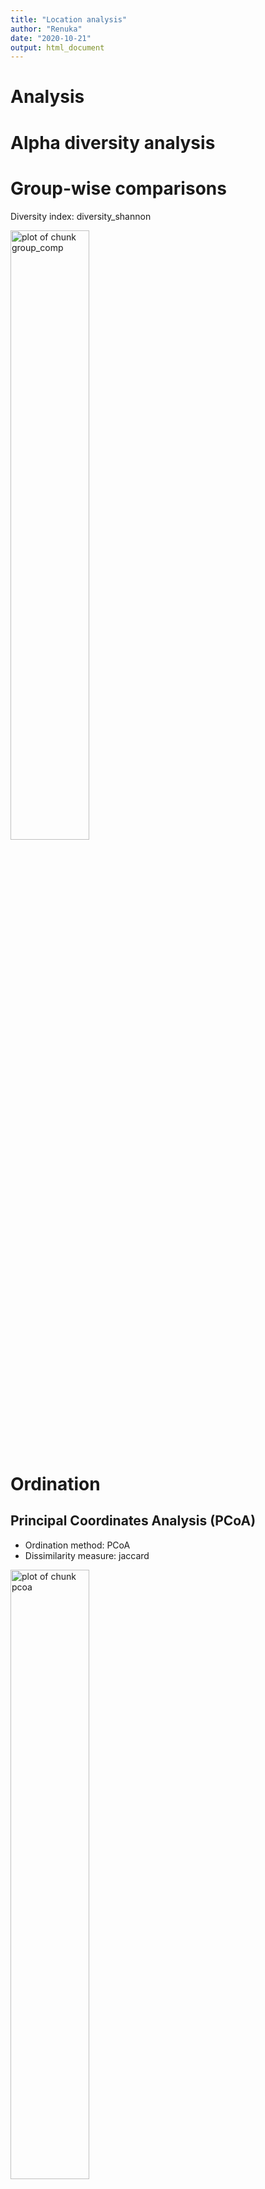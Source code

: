 ```yaml
---
title: "Location analysis"
author: "Renuka"
date: "2020-10-21"
output: html_document
---
```


# Analysis




# Alpha diversity analysis




# Group-wise comparisons

Diversity index: diversity_shannon

<img src="figure/group_comp-1.png" title="plot of chunk group_comp" alt="plot of chunk group_comp" width="50%" />

# Ordination



## Principal Coordinates Analysis (PCoA)

* Ordination method: PCoA
* Dissimilarity measure: jaccard

<img src="figure/pcoa-1.png" title="plot of chunk pcoa" alt="plot of chunk pcoa" width="50%" />


## Differential abundance analysis (with DESeq2)


| log2FoldChange|      padj|taxon   |full_name                                                                        |
|--------------:|---------:|:-------|:--------------------------------------------------------------------------------|
|       5.890011| 0.0000000|OTU2172 |Bacteria_Firmicutes_Bacilli_Bacillales_Staphylococcaceae_Staphylococcus          |
|      -3.154752| 0.0070619|OTU367  |Bacteria_Firmicutes_Bacilli_Bacillales_Bacillaceae_Bacillus                      |
|      -3.199304| 0.0085109|OTU2529 |Bacteria_Firmicutes_Bacilli_Bacillales_Bacillaceae_Virgibacillus                 |
|      -2.511998| 0.0085109|OTU1680 |Bacteria_Firmicutes_Bacilli_Bacillales_Paenibacillaceae _Paenibacillus           |
|      -3.175628| 0.1176826|OTU251  |Bacteria_Actinobacteria_Actinobacteria_Micrococcales_Micrococcaceae_Arthrobacter |
|      -2.581503| 0.1319555|OTU1075 |Bacteria_Firmicutes_Bacilli_Bacillales_Bacillaceae_Geobacillus                   |

<img src="figure/DESeq2-1.png" title="plot of chunk DESeq2" alt="plot of chunk DESeq2" width="25%" /><img src="figure/DESeq2-2.png" title="plot of chunk DESeq2" alt="plot of chunk DESeq2" width="25%" /><img src="figure/DESeq2-3.png" title="plot of chunk DESeq2" alt="plot of chunk DESeq2" width="25%" /><img src="figure/DESeq2-4.png" title="plot of chunk DESeq2" alt="plot of chunk DESeq2" width="25%" /><img src="figure/DESeq2-5.png" title="plot of chunk DESeq2" alt="plot of chunk DESeq2" width="25%" /><img src="figure/DESeq2-6.png" title="plot of chunk DESeq2" alt="plot of chunk DESeq2" width="25%" />

# PERMANOVA analysis


```r
library(microbiome)
library(ggplot2)
library(dplyr)

pseq <- phy# Rename the example data
data = microbiome::meta(phy)
# Pick relative abundances (compositional) and sample metadata 
pseq.rel <- microbiome::transform(pseq, "compositional")
otu <- abundances(pseq.rel)
meta <- meta(pseq.rel)
library(vegan)
library(phyloseq)
permanova <- adonis(t(otu) ~ Geographical_location,
               data = meta(phy), permutations=99, method = "bray")

# P-value
print(as.data.frame(permanova$aov.tab)["Geographical_location", "Pr(>F)"])
```

```
## [1] 0.01
```

```r
dist <- vegdist(t(otu))
anova(betadisper(dist, meta$Geographical_location))
```

```
## Analysis of Variance Table
## 
## Response: Distances
##           Df  Sum Sq Mean Sq F value Pr(>F)
## Groups     2 0.15882 0.07941  1.7537 0.1827
## Residuals 55 2.49040 0.04528
```

# Investigate the top factors

```r
library(vegan)
coef <- coefficients(permanova)["Geographical_location1", ]
top.coef <- coef[rev(order(abs(coef)))[1:20]]
par(mar = c(3, 14, 2, 1))
barplot(sort(top.coef), horiz = T, las = 1, main = "Top taxa")
```

![plot of chunk top_factors](figure/top_factors-1.png)

```r
tab <- apply(tax_table(phy), 1, function (x) {paste(x, collapse = "_")})
kable(tab)
```



|        |x                                                                                                                  |
|:-------|:------------------------------------------------------------------------------------------------------------------|
|OTU1    |Bacteria_Firmicutes_Bacilli_Lactobacillales_Aerococcaceae_Abiotrophia                                              |
|OTU2    |Bacteria_Firmicutes_Bacilli_Bacillales_Staphylococcaceae_Abyssicoccus                                              |
|OTU7    |Bacteria_Firmicutes_Clostridia_Clostridiales_Eubacteriaceae_Acetobacterium                                         |
|OTU9    |Bacteria_Firmicutes_Negativicutes_Selenomonadales_Sporomusaceae_Acetonema                                          |
|OTU10   |Bacteria_Firmicutes_Mollicutes_Acholeplasmatales_Acholeplasmataceae_Acholeplasma                                   |
|OTU12   |Bacteria_Proteobacteria_Betaproteobacteria_Burkholderiales_Alcaligenaceae_Achromobacter                            |
|OTU14   |Bacteria_Firmicutes_Clostridia_Clostridiales_IncertaeSedis_Acidaminobacter                                         |
|OTU15   |Bacteria_Firmicutes_Negativicutes_Acidaminococcales_Acidaminococcaceae_Acidaminococcus                             |
|OTU18   |Bacteria_Proteobacteria_Alphaproteobacteria_Rhodospirillales_Acetobacteraceae_Acidicaldus                          |
|OTU19   |Bacteria_Proteobacteria_Alphaproteobacteria_Rhodospirillales_Acetobacteraceae_Acidiphilium                         |
|OTU22   |Bacteria_Actinobacteria_Acidimicrobiia_Acidimicrobiales _Acidimicrobiaceae_Aciditerrimonas                         |
|OTU23   |Bacteria_Proteobacteria_Acidithiobacillia_AcidithioBacillales_Acidithiobacillaceae_Acidithiobacillus               |
|OTU53   |Bacteria_Proteobacteria_Gammaproteobacteria_Pseudomonadales_Moraxellaceae_Acinetobacter                            |
|OTU67   |Bacteria_Actinobacteria_Actinobacteria_NA_NA_Actinobacterium                                                       |
|OTU69   |Bacteria_Actinobacteria_Actinobacteria_Actinomycetales_Actinomycetaceae_Actinobaculum                              |
|OTU71   |Bacteria_Actinobacteria_Actinobacteria_Micromonosporales_Micromonosporaceae_Actinocatenispora                      |
|OTU72   |Bacteria_Actinobacteria_Actinobacteria_Streptosporangiales_Thermomonosporaceae_Actinocorallia                      |
|OTU75   |Bacteria_Actinobacteria_Actinobacteria_Pseudonocardiales_Pseudonocardiaceae_Actinokineospora                       |
|OTU76   |Bacteria_Actinobacteria_Actinobacteria_Streptosporangiales_Thermomonosporaceae_Actinomadura                        |
|OTU87   |Bacteria_Actinobacteria_Actinobacteria_Actinomycetales_Actinomycetaceae_Actinomyces                                |
|OTU97   |Bacteria_Actinobacteria_Actinobacteria_Pseudonocardiales_Pseudonocardiaceae_Actinophytocola                        |
|OTU99   |Bacteria_Actinobacteria_Actinobacteria_Micromonosporales_Micromonosporaceae_Actinoplanes                           |
|OTU102  |Bacteria_Actinobacteria_Actinobacteria_Actinopolysporales_Actinopolysporaceae_Actinopolyspora                      |
|OTU104  |Bacteria_Actinobacteria_Actinobacteria_Micrococcales_Cellulomonadaceae_Actinotalea                                 |
|OTU105  |Bacteria_Firmicutes_Clostridia_Clostridiales_Ruminococcaceae_Acutalibacter                                         |
|OTU111  |Bacteria_Firmicutes_Bacilli_Lactobacillales_Aerococcaceae_Aerococcus                                               |
|OTU114  |Bacteria_Actinobacteria_Actinobacteria_Propionibacteriales_Nocardioidaceae_Aeromicrobium                           |
|OTU119  |Bacteria_Proteobacteria_Gammaproteobacteria_Aeromonadales_Aeromonadaceae_Aeromonas                                 |
|OTU121  |Bacteria_Proteobacteria_Gammaproteobacteria_Alteromonadales _Alteromonadaceae_Agaribacter                          |
|OTU122  |Bacteria_Proteobacteria_Gammaproteobacteria_Pasteurellales _Pasteurellaceae_Aggregatibacter                        |
|OTU123  |Bacteria_Proteobacteria_Alphaproteobacteria_Rhizobiales_Rhizobiaceae_Agrobacterium                                 |
|OTU127  |Bacteria_Actinobacteria_Actinobacteria_Micrococcales_Microbacteriaceae_Agromyces                                   |
|OTU130  |Bacteria_Proteobacteria_Alphaproteobacteria_Rhodobacterales_Rhodobacteraceae_Ahrensia                              |
|OTU131  |Bacteria_Proteobacteria_Gammaproteobacteria_Oceanospirillales_Halomonadaceae_Aidingimonas                          |
|OTU133  |Bacteria_Proteobacteria_Gammaproteobacteria_Alteromonadales _Pseudoalteromonadaceae_Algicola                       |
|OTU134  |Bacteria_Proteobacteria_Alphaproteobacteria_Rhodobacterales_Hyphomonadaceae_Algimonas                              |
|OTU141  |Bacteria_Firmicutes_Bacilli_Bacillales_Alicyclobacillaceae_Alicyclobacillus                                        |
|OTU144  |Bacteria_Firmicutes_Bacilli_Bacillales_Staphylococcaceae_Aliicoccus                                                |
|OTU146  |Bacteria_Proteobacteria_Gammaproteobacteria_Oceanospirillales_Kangiellaceae_Aliikangiella                          |
|OTU147  |Bacteria_Proteobacteria_Gammaproteobacteria_Alteromonadales _Alteromonadaceae_Alishewanella                        |
|OTU148  |Bacteria_Firmicutes_Bacilli_Bacillales_Bacillaceae_Alkalibacillus                                                  |
|OTU149  |Bacteria_Firmicutes_Clostridia_Clostridiales_Eubacteriaceae_Alkalibacter                                           |
|OTU150  |Bacteria_Firmicutes_Bacilli_Lactobacillales_Carnobacteriaceae_Alkalibacterium                                      |
|OTU152  |Bacteria_Firmicutes_Clostridia_Clostridiales_Eubacteriaceae_Alkalibaculum                                          |
|OTU153  |Bacteria_Firmicutes_Bacilli_Bacillales_NA_Alkalilactibacillus                                                      |
|OTU154  |Bacteria_Proteobacteria_Gammaproteobacteria_Alteromonadales _Alteromonadaceae_Alkalimarinus                        |
|OTU157  |Bacteria_Proteobacteria_Gammaproteobacteria_Pseudomonadales_Moraxellaceae_Alkanindiges                             |
|OTU158  |Bacteria_Firmicutes_Bacilli_Bacillales_Bacillaceae_Allobacillus                                                    |
|OTU160  |Bacteria_Actinobacteria_Actinobacteria_Micromonosporales_Micromonosporaceae_Allocatelliglobosispora                |
|OTU161  |Bacteria_Firmicutes_Bacilli_Lactobacillales_Carnobacteriaceae_Allofustis                                           |
|OTU162  |Bacteria_Actinobacteria_Actinobacteria_Bifidobacteriales _Bifidobacteriaceae_Alloscardovia                         |
|OTU163  |Bacteria_Actinobacteria_Actinobacteria_Micrococcales_Microbacteriaceae_Alpinimonas                                 |
|OTU164  |Bacteria_Proteobacteria_Alphaproteobacteria_Sphingomonadales_Erythrobacteraceae_Altererythrobacter                 |
|OTU166  |Bacteria_Firmicutes_Bacilli_Bacillales_Bacillaceae_Alteribacillus                                                  |
|OTU167  |Bacteria_Proteobacteria_Alphaproteobacteria_Rhodobacterales_Rhodobacteraceae_Amaricoccus                           |
|OTU169  |Bacteria_Firmicutes_Clostridia_Clostridiales_Eubacteriaceae_Aminicella                                             |
|OTU170  |Bacteria_Synergistetes _Synergistia _Synergistales_Synergistaceae_Aminivibrio                                      |
|OTU171  |Bacteria_Synergistetes _Synergistia _Synergistales_Synergistaceae_Aminobacterium                                   |
|OTU174  |Bacteria_Firmicutes_Bacilli_Bacillales_Paenibacillaceae_Ammoniibacillus                                            |
|OTU175  |Bacteria_Firmicutes_Bacilli_Bacillales_Bacillaceae_Amphibacillus                                                   |
|OTU179  |Bacteria_Proteobacteria_Gammaproteobacteria_Oceanospirillales_Oceanospirillaceae_Amphritea                         |
|OTU184  |Bacteria_Actinobacteria_Actinobacteria_Pseudonocardiales_Pseudonocardiaceae_Amycolatopsis                          |
|OTU185  |Bacteria_Actinobacteria_Actinobacteria_Pseudonocardiales_Pseudonocardiaceae_Amycolatopsis                          |
|OTU187  |Bacteria_Firmicutes_Bacilli_Bacillales_Bacillaceae_Anaerobacillus                                                  |
|OTU194  |Bacteria_Firmicutes_Tissierellia_Tissierellales_Peptoniphilaceae_Anaerococcus                                      |
|OTU197  |Bacteria_Firmicutes_Clostridia_Clostridiales_Eubacteriaceae_Anaerofustis                                           |
|OTU198  |Bacteria_Chloroflexi_Anaerolineae_NA_NA_Anaerolineae                                                               |
|OTU199  |Bacteria_Proteobacteria_Deltaproteobacteria_Myxococcales_Anaeromyxobacteraceae_Anaeromyxobacter                    |
|OTU202  |Bacteria_Firmicutes_Tissierellia_Tissierellales_Peptoniphilaceae_Anaerosphaera                                     |
|OTU204  |Bacteria_Firmicutes_Clostridia_Clostridiales_Ruminococcaceae_Anaerotruncus                                         |
|OTU206  |Bacteria_Proteobacteria_Alphaproteobacteria_Rhizobiales_Rhodobiaceae_Anderseniella                                 |
|OTU207  |Bacteria_Firmicutes_Bacilli_Bacillales_Paenibacillaceae_Aneurinibacillus                                           |
|OTU210  |Bacteria_Actinobacteria_Actinobacteria_Kineosporiales_Kineosporiaceae_Angustibacter                                |
|OTU211  |Bacteria_Firmicutes_Bacilli_Bacillales_Bacillaceae_Anoxybacillus                                                   |
|OTU220  |Bacteria_Actinobacteria_Actinobacteria_Frankiales_NA_Antricoccus                                                   |
|OTU222  |Bacteria_Proteobacteria_Betaproteobacteria_Neisseriales _Chromobacteriaceae_Aquaspirillum                          |
|OTU223  |Bacteria_Firmicutes_Bacilli_Bacillales_Bacillaceae_Aquibacillus                                                    |
|OTU227  |Bacteria_Actinobacteria_Actinobacteria_Actinomycetales_Actinomycetaceae_Arcanobacterium                            |
|OTU228  |Bacteria_Proteobacteria_Gammaproteobacteria_Xanthomonadales_Xanthomonadaceae_Arenimonas                            |
|OTU231  |Bacteria_Proteobacteria_Gammaproteobacteria_Chromatiales_Ectothiorhodospiraceae_Arhodomonas                        |
|OTU232  |Bacteria_Actinobacteria_Actinobacteria_Micrococcales_Intrasporangiaceae_Arsenicicoccus                             |
|OTU233  |Bacteria_Actinobacteria_Actinobacteria_Micrococcales_Intrasporangiaceae_Arsenophonus                               |
|OTU251  |Bacteria_Actinobacteria_Actinobacteria_Micrococcales_Micrococcaceae_Arthrobacter                                   |
|OTU266  |Bacteria_Proteobacteria_Alphaproteobacteria_Rhodospirillales_Acetobacteraceae_Asaia                                |
|OTU267  |Bacteria_Tenericutes_Mollicutes_Anaeroplasmatales _Anaeroplasmataceae_Asteroleplasma                               |
|OTU268  |Bacteria_Proteobacteria_Alphaproteobacteria_Caulobacterales_Caulobacteraceae_Asticcacaulis                         |
|OTU270  |Bacteria_Firmicutes_Bacilli_Lactobacillales_Carnobacteriaceae_Atopococcus                                          |
|OTU272  |Bacteria_Proteobacteria_Alphaproteobacteria_Rhizobiales_Aurantimonadaceae_Aurantimonas                             |
|OTU273  |Bacteria_Firmicutes_Bacilli_Bacillales_Bacillaceae_Aureibacillus                                                   |
|OTU275  |Bacteria_Actinobacteria_Actinobacteria_Micrococcales_Micrococcaceae_Auritidibacter                                 |
|OTU276  |Bacteria_Actinobacteria_Actinobacteria_Micrococcales_Dermatophilaceae_Austwickia                                   |
|OTU278  |Bacteria_Proteobacteria_Proteobacteria_Pseudomonadales_Pseudomonadaceae_Azomonas                                   |
|OTU279  |Bacteria_Proteobacteria_Alphaproteobacteria_Rhizobiales_Xanthobacteraceae_Azorhizobium                             |
|OTU283  |Bacteria_Proteobacteria_Gammaproteobacteria_Pseudomonadales_Pseudomonadaceae_Azotobacter                           |
|OTU367  |Bacteria_Firmicutes_Bacilli_Bacillales_Bacillaceae_Bacillus                                                        |
|OTU455  |Bacteria_Proteobacteria_Oligoflexia_Bacteriovoracales_Halobacteriovoraceae_Bacteriovorax                           |
|OTU457  |Bacteria_Verrucomicrobia_Verrucomicrobiae_Verrucomicrobiales_NA_bacterium                                          |
|OTU463  |Bacteria_Bacteroidetes_Bacteroidia_Bacteroidales_Bacteroidaceae_Bacteroides                                        |
|OTU474  |Bacteria_Proteobacteria_Gammaproteobacteria_Oceanospirillales_Balneatrichaceae_Balneatrix                          |
|OTU475  |Bacteria_Firmicutes_Bacilli_Lactobacillales_Enterococcaceae_Bavariicoccus                                          |
|OTU476  |Bacteria_Proteobacteria_Oligoflexia_Bdellovibrionales_Bdellovibrionaceae_Bdellovibrio                              |
|OTU478  |Bacteria_Proteobacteria_Oligoflexia_Bdellovibrionales_NA_Bdellovibrionales                                         |
|OTU479  |Bacteria_Actinobacteria_Actinobacteria_Micrococcales_Beutenbergiaceae_Beutenbergia                                 |
|OTU480  |Bacteria_Firmicutes_Bacilli_Bacillales_Planococcaceae_Bhargavaea                                                   |
|OTU491  |Bacteria_Proteobacteria_Gammaproteobacteria_Enterobacterales _Enterobacteriaceae_Biostraticola                     |
|OTU492  |Bacteria_Bacteroidetes_Flavobacteriia_Flavobacteriales_Flavobacteriaceae_Bizionia                                  |
|OTU495  |Bacteria_Actinobacteria_Actinobacteria_Micrococcales_Bogoriellaceae_Bogoriella                                     |
|OTU497  |Bacteria_Proteobacteria_Alphaproteobacteria_Rhizobiales_Bradyrhizobiaceae_Bosea                                    |
|OTU506  |Bacteria_Actinobacteria_Actinobacteria_Micrococcales_Dermabacteraceae_Brachybacterium                              |
|OTU512  |Bacteria_Proteobacteria_Betaproteobacteria_Burkholderiales_Alcaligenaceae_Brackiella                               |
|OTU520  |Bacteria_Firmicutes_Bacilli_Bacillales_Paenibacillaceae_Brevibacillus                                              |
|OTU521  |Bacteria_Actinobacteria_Actinobacteria_Micrococcales_Brevibacteriaceae_Brevibacteriaceae                           |
|OTU526  |Bacteria_Actinobacteria_Actinobacteria_Micrococcales_Brevibacteriaceae_Brevibacterium                              |
|OTU536  |Bacteria_Proteobacteria_Alphaproteobacteria_Caulobacterales_Caulobacteraceae_Brevundimonas                         |
|OTU537  |Bacteria_Firmicutes_Erysipelotrichia_Erysipelotrichales_Erysipelotrichaceae_Breznakia                              |
|OTU540  |Bacteria_Actinobacteria_Actinobacteria_Propionibacteriales_Propionibacteriaceae_Brooklawnia                        |
|OTU542  |Bacteria_Proteobacteria_Gammaproteobacteria_Enterobacterales _Erwiniaceae_Buchnera                                 |
|OTU543  |Bacteria_Proteobacteria_Betaproteobacteria_Burkholderiales_Burkholderiaceae_Burkholderia                           |
|OTU546  |Bacteria_Proteobacteria_Gammaproteobacteria_Enterobacterales _Enterobacteriaceae_Buttiauxella                      |
|OTU549  |Bacteria_Firmicutes_Clostridia_Clostridiales_Clostridiaceae_Butyricicoccus                                         |
|OTU551  |Bacteria_Planctomycetes_Planctomycetia_Pirellulales_Lacipirellulaceae_Bythopirellula                               |
|OTU552  |Bacteria_Proteobacteria_Alphaproteobacteria_Holosporales_Caedimonadaceae_Caedibacter                               |
|OTU557  |Bacteria_Firmicutes_Clostridia_Thermoanaerobacterales_Thermoanaerobacteraceae_Caldanaerobacter                     |
|OTU559  |Bacteria_Firmicutes_Clostridia_Thermoanaerobacterales_Thermoanaerobacteraceae_Calderihabitans                      |
|OTU560  |Bacteria_Firmicutes_Clostridia_Clostridiales_Symbiobacteriaceae_Caldinitratiruptor                                 |
|OTU561  |Bacteria_Caldiserica_Caldisericia_Caldisericales_Caldisericaceae_Caldisericum                                      |
|OTU562  |Bacteria_Firmicutes_Bacilli_Bacillales_Bacillaceae_Calditerricola                                                  |
|OTU565  |Bacteria_Firmicutes_Clostridia_Clostridiales_Clostridiaceae_Caloramator                                            |
|OTU570  |Bacteria_Proteobacteria_Epsilonproteobacteria _Campylobacterales_Campylobacteraceae_Campylobacter                  |
|OTU576  |Bacteria_Proteobacteria_Gammaproteobacteria_Cardiobacteriales _Cardiobacteriaceae_Cardiobacterium                  |
|OTU578  |Bacteria_Firmicutes_Clostridia_Clostridiales_Clostridiales Family XIII. Incertae Sedis_Casaltella                  |
|OTU579  |Bacteria_Actinobacteria_Actinobacteria_Micromonosporales_Micromonosporaceae_Catellatospora                         |
|OTU580  |Bacteria_Firmicutes_Bacilli_Lactobacillales_Enterococcaceae_Catellicoccus                                          |
|OTU582  |Bacteria_Proteobacteria_Gammaproteobacteria_Vibrionales _Vibrionaceae_Catenococcus                                 |
|OTU583  |Bacteria_Proteobacteria_Gammaproteobacteria_Alteromonadales _Alteromonadaceae_Catenovulum                          |
|OTU585  |Bacteria_Actinobacteria_Actinobacteria_Catenulisporales _Catenulisporaceae_Catenulispora                           |
|OTU586  |Bacteria_Proteobacteria_Gammaproteobacteria_Pseudomonadales_Moraxellaceae_Cavicella                                |
|OTU588  |Bacteria_Proteobacteria_Gammaproteobacteria_Enterobacterales _Enterobacteriaceae_Cedecea                           |
|OTU590  |Bacteria_Proteobacteria_Gammaproteobacteria_NA_Celerinatantimonadaceae_Celerinatantimonas                          |
|OTU593  |Bacteria_Actinobacteria_Actinobacteria_Micrococcales_Cellulomonadaceae_Cellulomonas                                |
|OTU602  |Bacteria_Actinobacteria_Actinobacteria_Micrococcales_Promicromonosporaceae_Cellulosimicrobium                      |
|OTU605  |Bacteria_Proteobacteria_Gammaproteobacteria_CellVibrionales_Cellvibrionaceae_Cellvibrio                            |
|OTU608  |Bacteria_Firmicutes_Bacilli_Bacillales_Bacillaceae_Cerasibacillus                                                  |
|OTU610  |Bacteria_Fibrobacteres_Chitinispirillia _Chitinispirillales _Chitinispirillaceae_Chitinispirillum                  |
|OTU611  |Bacteria_Fibrobacteres_Chitinispirillia _Chitinispirillales _Chitinispirillaceae_Chitinivibrio                     |
|OTU615  |Bacteria_Bacteroidetes_Chlorobia_Chlorobiales_Chlorobiaceae_Chloroherpeton                                         |
|OTU616  |Bacteria_Proteobacteria_Gammaproteobacteria_Chromatiales_Chromatiaceae_Chromatium                                  |
|OTU617  |Bacteria_Proteobacteria_Betaproteobacteria_Neisseriales _Chromobacteriaceae_Chromobacterium                        |
|OTU618  |Bacteria_Cyanobacteria_NA_Chroococcidiopsidales_Chroococcidiopsidaceae_Chroococcidiopsis                           |
|OTU619  |Bacteria_Bacteroidetes_Flavobacteriia_Flavobacteriales_Flavobacteriaceae_Chryseobacterium                          |
|OTU623  |Bacteria_Firmicutes_Bacilli_Lactobacillales_NA_Chungangia                                                          |
|OTU625  |Bacteria_Actinobacteria_Actinobacteria_Micrococcales_Micrococcaceae_Citricoccus                                    |
|OTU629  |Bacteria_Proteobacteria_Gammaproteobacteria_Enterobacterales _Enterobacteriaceae_Citrobacter                       |
|OTU636  |Bacteria_Proteobacteria_Gammaproteobacteria_Enterobacterales _Enterobacteriaceae_Clavibacter                       |
|OTU638  |Bacteria_Bacteroidetes_Cytophagia_Cytophagales_Amoebophilaceae_Cloacimonas                                         |
|OTU640  |Bacteria_Firmicutes_Clostridia_Clostridiales_Clostridiaceae_Clostridiisalibacter                                   |
|OTU661  |Bacteria_Firmicutes_Clostridia_Clostridiales_Clostridiaceae_Clostridium                                            |
|OTU707  |Bacteria_Firmicutes_Bacilli_Bacillales_Paenibacillaceae_Cohnella                                                   |
|OTU722  |Bacteria_Coprothermobacterota _Coprothermobacteria _Coprothermobacterales_Coprothermobacteraceae_Coprothermobacter |
|OTU723  |Bacteria_Proteobacteria_Gammaproteobacteria_Alteromonadales _Alteromonadaceae_Corallomonas                         |
|OTU773  |Bacteria_Actinobacteria_Actinobacteria_Corynebacteriales_Corynebacteriaceae_Corynebacterium                        |
|OTU795  |Bacteria_Proteobacteria_Gammaproteobacteria_Legionellales_Coxiellaceae_Coxiella                                    |
|OTU798  |Bacteria_Chlamydiae_Chlamydiia_Parachlamydiales_Criblamydiaceae_Criblamydia                                        |
|OTU804  |Bacteria_Proteobacteria_Gammaproteobacteria_Enterobacterales _Enterobacteriaceae_Cronobacter                       |
|OTU806  |Bacteria_Bacteroidetes_Flavobacteriia_Flavobacteriales_Flavobacteriaceae_Cruoricaptor                              |
|OTU807  |Bacteria_Actinobacteria_Actinobacteria_Micrococcales_Microbacteriaceae_Cryobacterium                               |
|OTU808  |Bacteria_Bacteroidetes_Flavobacteriia_Flavobacteriales_Cryomorphaceae_Cryomorpha                                   |
|OTU809  |Bacteria_Firmicutes_Clostridia_Clostridiales_Peptococcaceae_Cryptanaerobacter                                      |
|OTU810  |Bacteria_Viridiplantae_Magnoliopsida_Cucurbitales_Cucurbitaceae_Cucumis                                            |
|OTU811  |Bacteria_Firmicutes_Clostridia_Clostridiales_Lachnospiraceae_Cuneatibacter                                         |
|OTU812  |Bacteria_Actinobacteria_Actinobacteria_Micrococcales_Microbacteriaceae_Curtobacterium                              |
|OTU814  |Bacteria_Proteobacteria_Gammaproteobacteria_Thiotrichales_Piscirickettsiaceae_Cycloclasticus                       |
|OTU817  |Bacteria_Proteobacteria_Deltaproteobacteria_NA_NA_Deferrisoma                                                      |
|OTU818  |Bacteria_Proteobacteria_Alphaproteobacteria_Rhodospirillales_Rhodospirillaceae_Defluviicoccus                      |
|OTU820  |Bacteria_Firmicutes_Clostridia_Clostridiales_Peptococcaceae_Dehalobacter                                           |
|OTU821  |Bacteria_Chloroflexi_Dehalococcoidia_Dehalococcoidales_Dehalococcoidaceae_Dehalococcoides                          |
|OTU822  |Bacteria_Deinococcus-Thermus_Deinococci _Deinococcales _Deinococcaceae_Deinobacterium                              |
|OTU823  |Bacteria_Actinobacteria_Actinobacteria_Micrococcales_Demequinaceae_Demequina                                       |
|OTU825  |Bacteria_Actinobacteria_Actinobacteria_Micrococcales_Dermacoccaceae_Demetria                                       |
|OTU826  |Bacteria_Firmicutes_Negativicutes_Selenomonadales_Sporomusaceae_Dendrosporobacter                                  |
|OTU830  |Bacteria_Actinobacteria_Actinobacteria_Micrococcales_Dermacoccaceae_Dermacoccus                                    |
|OTU832  |Bacteria_Actinobacteria_Actinobacteria_Micrococcales_Dermatophilaceae_Dermatophilus                                |
|OTU833  |Bacteria_Proteobacteria_Betaproteobacteria_Burkholderiales _Alcaligenaceae_Derxia                                  |
|OTU835  |Bacteria_Firmicutes_Bacilli_Lactobacillales_Carnobacteriaceae_Desemzia                                             |
|OTU839  |Bacteria_Firmicutes_Clostridia_Clostridiales_Peptococcaceae_Desulfitibacter                                        |
|OTU841  |Bacteria_Firmicutes_Clostridia_Clostridiales_Peptococcaceae_Desulfitobacterium                                     |
|OTU844  |Bacteria_Proteobacteria_Deltaproteobacteria_Syntrophobacterales_Syntrophobacteraceae_Desulfoglaeba                 |
|OTU846  |Bacteria_Proteobacteria_Deltaproteobacteria_DesulfoVibrionales_Desulfohalobiaceae_Desulfohalobium                  |
|OTU848  |Bacteria_Proteobacteria_Deltaproteobacteria_Syntrophobacterales_Syntrophaceae_Desulfomonile                        |
|OTU851  |Bacteria_Proteobacteria_Deltaproteobacteria_DesulfoVibrionales_Desulfonatronaceae_Desulfonauticus                  |
|OTU853  |Bacteria_Proteobacteria_Deltaproteobacteria_Desulfobacterales _Desulfobacteraceae_Desulfonema                      |
|OTU854  |Bacteria_Firmicutes_Clostridia_Clostridiales_Peptococcaceae_Desulfonispora                                         |
|OTU855  |Bacteria_Proteobacteria_Deltaproteobacteria_Desulfobacterales _Desulfobulbaceae_Desulfopila                        |
|OTU858  |Bacteria_Proteobacteria_Deltaproteobacteria_Desulfobacterales _Desulfobulbaceae_Desulforegula                      |
|OTU859  |Bacteria_Proteobacteria_Deltaproteobacteria_Syntrophobacterales_Syntrophobacteraceae_Desulfosoma                   |
|OTU860  |Bacteria_Firmicutes_Negativicutes_Selenomonadales_Sporomusaceae_Desulfosporomusa                                   |
|OTU861  |Bacteria_Firmicutes_Negativicutes_Selenomonadales_Sporomusaceae_Desulfosporosinus                                  |
|OTU862  |Bacteria_Proteobacteria_Deltaproteobacteria_DesulfoVibrionales_Desulfohalobiaceae_Desulfothermus                   |
|OTU870  |Bacteria_Firmicutes_Clostridia_Clostridiales_Peptococcaceae_Desulfotomaculum                                       |
|OTU876  |Bacteria_Proteobacteria_Deltaproteobacteria_DesulfoVibrionales_Desulfovibrionaceae_Desulfovibrio                   |
|OTU886  |Bacteria_Proteobacteria_Deltaproteobacteria_Desulfuromonadales_Desulfuromonadaceae_Desulfuromonas                  |
|OTU891  |Bacteria_Actinobacteria_Actinobacteria_Micrococcales_Dermabacteraceae_Devriesea                                    |
|OTU892  |Bacteria_Firmicutes_Negativicutes_Veillonellales_Veillonellaceae_Dialister                                         |
|OTU896  |Bacteria_Actinobacteria_Actinobacteria_Corynebacteriales_Dietziaceae_Dietzia                                       |
|OTU909  |Bacteria_Firmicutes_Bacilli_Bacillales_Bacillaceae_Domibacillus                                                    |
|OTU913  |Bacteria_Bacteroidetes_Bacteroidia_Bacteroidales_Dysgonamonadaceae_Dysgonomonas                                    |
|OTU915  |Bacteria_Proteobacteria_Gammaproteobacteria_Chromatiales_Ectothiorhodospiraceae_Ectothiorhodospira                 |
|OTU919  |Bacteria_Actinobacteria_Nitriliruptoria_Egibacterales_Egibacteraceae_Egibacter                                     |
|OTU921  |Bacteria_Proteobacteria_Alphaproteobacteria_Rhodospirillales_Elioraeaceae_Elioraea                                 |
|OTU922  |Bacteria_Firmicutes_Clostridia_Clostridiales_Clostridiales Family XIII. Incertae Sedis_Emergencia                  |
|OTU923  |Bacteria_Bacteroidetes_Cytophagia_Cytophagales_Cytophagaceae_Emticicia                                             |
|OTU924  |Bacteria_Proteobacteria_Gammaproteobacteria_Enterobacterales _Enterobacteriaceae_Endobacter                        |
|OTU925  |Bacteria_Proteobacteria_Alphaproteobacteria_Rhizobiales_Rhizobiaceae_Ensifer                                       |
|OTU926  |Bacteria_Actinobacteria_Actinobacteria_Micrococcales_Micrococcaceae_Enteractinococcus                              |
|OTU929  |Bacteria_Proteobacteria_Gammaproteobacteria_Enterobacterales _Enterobacteriaceae_Enterobacter                      |
|OTU944  |Bacteria_Firmicutes_Bacilli_Lactobacillales_Enterococcaceae_Enterococcus                                           |
|OTU963  |Bacteria_Tenericutes_Mollicutes_Entomoplasmatales_Entomoplasmataceae_Entomoplasma                                  |
|OTU964  |Bacteria_Bacteroidetes_Flavobacteriia_Flavobacteriales_Flavobacteriaceae_Epilithonimonas                           |
|OTU965  |Bacteria_Firmicutes_Bacilli_Lactobacillales_Aerococcaceae_Eremococcus                                              |
|OTU978  |Bacteria_Proteobacteria_Gammaproteobacteria_Enterobacterales _Erwiniaceae_Erwinia                                  |
|OTU987  |Bacteria_Proteobacteria_Gammaproteobacteria_Enterobacterales _Enterobacteriaceae_Escherichia/Shigella              |
|OTU985  |Bacteria_Proteobacteria_Gammaproteobacteria_Enterobacterales _Enterobacteriaceae_Escherichia                       |
|OTU988  |Bacteria_Firmicutes_Clostridia_Clostridiales_Eubacteriaceae_Eubacterium                                            |
|OTU999  |Bacteria_Bacteroidetes_Flavobacteriia_Flavobacteriales_Flavobacteriaceae_Eudoraea                                  |
|OTU1002 |Bacteria_Proteobacteria_Gammaproteobacteria_Enterobacterales _Yersiniaceae_Ewingella                               |
|OTU1005 |Bacteria_Firmicutes_Bacilli_Bacillales_Exiguobacterium_Exiguobacterium                                             |
|OTU1013 |Bacteria_Firmicutes_Tissierellia_NA_NA_Ezakiella                                                                   |
|OTU1019 |Bacteria_Firmicutes_Bacilli_Lactobacillales_Aerococcaceae_Facklamia                                                |
|OTU1021 |Bacteria_Firmicutes_Bacilli_Bacillales_Bacillaceae_Falsibacillus                                                   |
|OTU1023 |Bacteria_Firmicutes_Clostridia_Clostridiales_NA_Fenollaria                                                         |
|OTU1025 |Bacteria_Proteobacteria_Gammaproteobacteria_Alteromonadales _Ferrimonadaceae_Ferrimonas                            |
|OTU1031 |Bacteria_Firmicutes_Bacilli_Bacillales_Bacillaceae_Filobacillus                                                    |
|OTU1034 |Bacteria_Firmicutes_Tissierellia_Tissierellales_Peptoniphilaceae_Finegoldia                                        |
|OTU1037 |Bacteria_Bacteroidetes_Chitinophagia_Chitinophagales_Chitinophagaceae_Flavisolibacter                              |
|OTU1038 |Bacteria_Bacteroidetes_Flavobacteriia_Flavobacteriales_Flavobacteriaceae_Flavobacterium                            |
|OTU1043 |Bacteria_Bacteroidetes_Cytophagia_Cytophagales_Flammeovirgaceae_Flexithrix                                         |
|OTU1044 |Bacteria_Actinobacteria_Actinobacteria_Micrococcales_Dermacoccaceae_Flexivirga                                     |
|OTU1045 |Bacteria_Firmicutes_Clostridia_Clostridiales_NA_Flintibacter                                                       |
|OTU1046 |Bacteria_Proteobacteria_Gammaproteobacteria_Pseudomonadales_Moraxellaceae_Fluviicoccus                             |
|OTU1047 |Bacteria_Actinobacteria_Actinobacteria_Cryptosporangiales_Cryptosporangiaceae_Fodinicola                           |
|OTU1048 |Bacteria_Firmicutes_Bacilli_Bacillales_Paenibacillaceae_Fontibacillus                                              |
|OTU1052 |Bacteria_Actinobacteria_Actinobacteria_Micrococcales_Microbacteriaceae_Frondihabitans                              |
|OTU1053 |Bacteria_Firmicutes_Bacilli_Lactobacillales_Leuconostocaceae_Fructobacillus                                        |
|OTU1054 |Bacteria_Firmicutes_Clostridia_Clostridiales_ClostridialesFamilyXII_Fusibacter                                     |
|OTU1056 |Bacteria_Firmicutes_Clostridia_Clostridiales_Lachnospiraceae_Fusicatenibacter                                      |
|OTU1057 |Bacteria_Actinobacteria_Rubrobacteria _Gaiellales _Gaiellaceae_Gaiella                                             |
|OTU1058 |Bacteria_Proteobacteria_Gammaproteobacteria_Thiotrichales_Piscirickettsiaceae_Galenea                              |
|OTU1059 |Bacteria_Firmicutes_Tissierellia_Tissierellales_Peptoniphilaceae_Gallicola                                         |
|OTU1062 |Bacteria_Firmicutes_Clostridia_Thermoanaerobacterales_Thermoanaerobacteraceae_Gelria                               |
|OTU1065 |Bacteria_Firmicutes_Clostridia_Clostridiales_IncertaeSedis_Gemella                                                 |
|OTU1070 |Bacteria_Gemmatimonadetes_Gemmatimonadetes_Gemmatimonadales_Gemmatimonadaceae_Gemmatirosa                          |
|OTU1072 |Bacteria_Proteobacteria_Alphaproteobacteria_Rhodobacterales_Rhodobacteraceae_Gemmobacter                           |
|OTU1073 |Bacteria_Proteobacteria_Alphaproteobacteria_Rhodobacterales_Rhodobacteraceae_Geoalkalibacter                       |
|OTU1075 |Bacteria_Firmicutes_Bacilli_Bacillales_Bacillaceae_Geobacillus                                                     |
|OTU1077 |Bacteria_Proteobacteria_Deltaproteobacteria_Desulfuromonadales_Geobacteraceae_Geobacter                            |
|OTU1078 |Bacteria_Actinobacteria_Actinobacteria_Geodermatophilales_Geodermatophilaceae_Geodermatophilus                     |
|OTU1080 |Bacteria_Firmicutes_Bacilli_Bacillales_NA_Geomicrobium                                                             |
|OTU1081 |Bacteria_Proteobacteria_Deltaproteobacteria_Desulfuromonadales_Geobacteraceae_Geopsychrobacter                     |
|OTU1082 |Bacteria_Pctinobacteria_Actinobacteria_Micrococcales_Bogoriellaceae_Georgenia                                      |
|OTU1085 |Bacteria_Firmicutes_Clostridia_Clostridiales _Clostridiaceae_Geosporobacter                                        |
|OTU1086 |Bacteria_Proteobacteria_Alphaproteobacteria_Rickettsiales_Anaplasmataceae_Geothermobacter                          |
|OTU1088 |Bacteria_Bacteroidetes_Flavobacteriia_Flavobacteriales_Flavobacteriaceae_Gillisia                                  |
|OTU1090 |Bacteria_Proteobacteria_Gammaproteobacteria_CellVibrionales _Cellvibrionaceae_Gilvimarinus                         |
|OTU1094 |Bacteria_Firmicutes_Bacilli_Lactobacillales_Aerococcaceae_Globicatella                                             |
|OTU1095 |Bacteria_Proteobacteria_Alphaproteobacteria_Rhodospirillales_Acetobacteraceae_Gluconacetobacter                    |
|OTU1096 |Bacteria_Proteobacteria_Alphaproteobacteria_Rhodospirillales_Acetobacteraceae_Gluconobacter                        |
|OTU1098 |Bacteria_Actinobacteria_Actinobacteria_Glycomycetales_Glycomycetaceae_Glycomyces                                   |
|OTU1102 |Bacteria_Actinobacteria_Actinobacteria_Corynebacteriales_Gordoniaceae_Gordonia                                     |
|OTU1106 |Bacteria_Firmicutes_Bacilli_Bacillales_Paenibacillaceae_Gorillibacterium                                           |
|OTU1108 |Bacteria_Firmicutes_Bacilli_Bacillales_Bacillaceae_Gracilibacillus                                                 |
|OTU1110 |Bacteria_Firmicutes_Clostridia_Clostridiales_Gracilibacteraceae_Gracilibacter                                      |
|OTU1112 |Bacteria_Firmicutes_Bacilli_Lactobacillales_Carnobacteriaceae_Granulicatella                                       |
|OTU1117 |Bacteria_Actinobacteria_Actinobacteria_Micrococcales_Microbacteriaceae_Gulosibacter                                |
|OTU1118 |Bacteria_Proteobacteria_Gammaproteobacteria_Oceanospirillales_Saccharospirillaceae_Gynuella                        |
|OTU1119 |Bacteria_Proteobacteria_Alphaproteobacteria_Rhodobacterales_Rhodobacteraceae_Haematobacter                         |
|OTU1120 |Bacteria_Proteobacteria_Gammaproteobacteria_Pasteurellales_Pasteurellaceae_Haemophilus                             |
|OTU1124 |Bacteria_Proteobacteria_Gammaproteobacteria_Oceanospirillales_Hahellaceae_Hahella                                  |
|OTU1125 |Bacteria_Firmicutes_Bacilli_Bacillales_Bacillaceae_Halalkalibacillus                                               |
|OTU1128 |Bacteria_Firmicutes_Clostridia_Halanaerobiales_Halanaerobiaceae_Halanaerobium                                      |
|OTU1130 |Bacteria_Proteobacteria_Deltaproteobacteria_Myxococcales_Kofleriaceae_Haliangium                                   |
|OTU1131 |Bacteria_Proteobacteria_Gammaproteobacteria_CellVibrionales_Halieaceae_Haliea                                      |
|OTU1132 |Bacteria_Proteobacteria_Gammaproteobacteria_CellVibrionales _Halieaceae_Halioglobus                                |
|OTU1133 |Bacteria_Actinobacteria_Actinobacteria_Micrococcales_Ruaniaceae_Haloactinobacterium                                |
|OTU1134 |Bacteria_Actinobacteria_Actinobacteria_Jiangellales_Jiangellaceae_Haloactinopolyspora                              |
|OTU1137 |Bacteria_Firmicutes_Bacilli_Bacillales_Bacillaceae_Halobacillus                                                    |
|OTU1144 |Bacteria_Firmicutes_Bacilli_Bacillales_Bacillaceae_Halolactibacillus                                               |
|OTU1145 |Bacteria_Cyanobacteria_NA_Synechococcales_Prochlorotrichaceae_Halomicronema                                        |
|OTU1165 |Bacteria_Proteobacteria_Gammaproteobacteria_Oceanospirillales_Halomonadaceae_Halomonas                             |
|OTU1182 |Bacteria_Firmicutes_Clostridia_Halanaerobiales_Halobacteroidaceae_Halonatronum                                     |
|OTU1183 |Bacteria_NA_NA_Haloplasmatales_Haloplasmataceae_Haloplasma                                                         |
|OTU1184 |Bacteria_Proteobacteria_Gammaproteobacteria_Chromatiales_Ectothiorhodospiraceae_Halorhodospira                     |
|OTU1187 |Bacteria_Proteobacteria_Alphaproteobacteria_Rhodobacterales_Rhodobacteraceae_Halovulum                             |
|OTU1188 |Bacteria_Proteobacteria_Alphaproteobacteria_Rhizobiales_Methylocystaceae_Hansschlegelia                            |
|OTU1190 |Bacteria_Proteobacteria_Alphaproteobacteria_Rhodobacterales_Rhodobacteraceae_Hasllibacter                          |
|OTU1191 |Bacteria_Firmicutes_Bacilli_Bacillales_Thermoactinomycetaceae_Hazenella                                            |
|OTU1192 |Bacteria_Actinobacteria_Actinobacteria_Micrococcales_Dermabacteraceae_Helcobacillus                                |
|OTU1194 |Bacteria_Firmicutes_Tissierellia_Tissierellales_Peptoniphilaceae_Helcococcus                                       |
|OTU1196 |Bacteria_Firmicutes_Clostridia_Clostridiales_Heliobacteriaceae_Heliobacterium                                      |
|OTU1197 |Bacteria_Actinobacteria_Actinobacteria_Micrococcales_Microbacteriaceae_Herbiconiux                                 |
|OTU1198 |Bacteria_Proteobacteria_Alphaproteobacteria_Rhizobiales_Phyllobacteriaceae_Hoeflea                                 |
|OTU1200 |Bacteria_Actinobacteria_Holophagae _Holophagales_Holophagaceae_Holophaga                                           |
|OTU1201 |Bacteria_Actinobacteria_Actinobacteria_Micrococcales_Microbacteriaceae_Homoserinimonas                             |
|OTU1203 |Bacteria_Firmicutes_NA_NA_NA_Hydrogenispora                                                                        |
|OTU1207 |Bacteria_Proteobacteria_Gammaproteobacteria_Alteromonadales _Idiomarinaceae_Idiomarina                             |
|OTU1209 |Bacteria_Ignavibacteriae _Ignavibacteria _Ignavibacteriales _Ignavibacteriaceae_Ignavibacterium                    |
|OTU1210 |Bacteria_Firmicutes_Bacilli_Lactobacillales_Aerococcaceae_Ignavigranum                                             |
|OTU1211 |Bacteria_Firmicutes_Clostridia_Clostridiales_Clostridiales Family XIII. Incertae Sedis_Ihubacter                   |
|OTU1212 |Bacteria_Actinobacteria_Acidimicrobiia_Acidimicrobiales _Ilumatobacteraceae_Ilumatobacter                          |
|OTU1215 |Bacteria_Firmicutes_Clostridia_Clostridiales_Eubacteriaceae_Intestinibacillus                                      |
|OTU1216 |Bacteria_Firmicutes_Clostridia_Clostridiales_NA_Intestinimonas                                                     |
|OTU1218 |Bacteria_Actinobacteria_Actinobacteria_Micrococcales_Intrasporangiaceae_Intrasporangium                            |
|OTU1219 |Bacteria_Firmicutes_Clostridia_Clostridiales_Eubacteriaceae_Irregularibacter                                       |
|OTU1220 |Bacteria_Firmicutes_Bacilli_Lactobacillales_Carnobacteriaceae_Isobaculum                                           |
|OTU1221 |Bacteria_Proteobacteria_Gammaproteobacteria_Chromatiales_Chromatiaceae_Isochromatium                               |
|OTU1223 |Bacteria_Actinobacteria_Actinobacteria_Micrococcales_Intrasporangiaceae_Janibacter                                 |
|OTU1229 |Bacteria_Proteobacteria_Alphaproteobacteria_Rhodobacterales_Rhodobacteraceae_Jannaschia                            |
|OTU1231 |Bacteria_Actinobacteria_Actinobacteria_Frankiales_Frankiaceae_Jatrophihabitans                                     |
|OTU1235 |Bacteria_Firmicutes_Bacilli_Bacillales_Staphylococcaceae_Jeotgalicoccus                                            |
|OTU1242 |Bacteria_Firmicutes_Erysipelotrichia_Erysipelotrichales_Erysipelotrichaceae_Kandleria                              |
|OTU1243 |Bacteria_Proteobacteria_Gammaproteobacteria_Oceanospirillales_Kangiellaceae_Kangiella                              |
|OTU1246 |Bacteria_Proteobacteria_Alphaproteobacteria_Kiloniellales_Kiloniellaceae_Kiloniella                                |
|OTU1247 |Bacteria_Actinobacteria_Actinobacteria_Kineosporiales_Kineosporiaceae_Kineococcus                                  |
|OTU1248 |Bacteria_Actinobacteria_Actinobacteria_Micrococcales_Dermatophilaceae_Kineosphaera                                 |
|OTU1251 |Bacteria_Proteobacteria_Gammaproteobacteria_Oceanospirillales_Endozoicomonadaceae_Kistimonas                       |
|OTU1252 |Bacteria_Actinobacteria_Actinobacteria_Streptomycetales _Streptomycetaceae_Kitasatospora                           |
|OTU1260 |Bacteria_Proteobacteria_Gammaproteobacteria_Enterobacterales _Enterobacteriaceae_Klebsiella                        |
|OTU1261 |Bacteria_Actinobacteria_Actinobacteria_Micrococcales_Microbacteriaceae_Klugiella                                   |
|OTU1262 |Bacteria_Proteobacteria_Gammaproteobacteria_Enterobacterales _Enterobacteriaceae_Kluyvera                          |
|OTU1265 |Bacteria_Proteobacteria_Gammaproteobacteria_Enterobacterales _Enterobacteriaceae_Knoellia                          |
|OTU1275 |Bacteria_Actinobacteria_Actinobacteria_Micrococcales_Micrococcaceae_Kocuria                                        |
|OTU1277 |Bacteria_Proteobacteria_Deltaproteobacteria_Myxococcales_Nannocystineae_Kofleria                                   |
|OTU1278 |Bacteria_Proteobacteria_Gammaproteobacteria_Enterobacterales _Enterobacteriaceae_Kosakonia                         |
|OTU1282 |Bacteria_Actinobacteria_Actinobacteria_Propionibacteriales_Nocardioidaceae_Kribbella                               |
|OTU1283 |Bacteria_Firmicutes_Bacilli_Bacillales_Thermoactinomycetaceae_Kroppenstedtia                                       |
|OTU1285 |Bacteria_Proteobacteria_Gammaproteobacteria_Oceanospirillales_Halomonadaceae_Kushneria                             |
|OTU1287 |Bacteria_Actinobacteria_Actinobacteria_Micrococcales_Dermacoccaceae_Kytococcus                                     |
|OTU1292 |Bacteria_Actinobacteria_Actinobacteria_Micrococcales_Microbacteriaceae_Laceyella                                   |
|OTU1300 |Bacteria_Firmicutes_Bacilli_Lactobacillales_Lactobacillaceae_Lactobacillus                                         |
|OTU1320 |Bacteria_Firmicutes_Bacilli_Lactobacillales_Streptococcaceae_Lactococcus                                           |
|OTU1322 |Bacteria_Firmicutes_Bacilli_Lactobacillales_Streptococcaceae_Lapillicoccus                                         |
|OTU1323 |Bacteria_Bacteroidetes_Cytophagia_Cytophagales_Cytophagaceae_Larkinella                                            |
|OTU1324 |Bacteria_Bacteroidetes_Bacteroidia_Bacteroidales_Porphyromonadaceae_Lascolabacillus                                |
|OTU1326 |Bacteria_Proteobacteria_Deltaproteobacteria_DesulfoVibrionales_Desulfovibrionaceae_Lawsonia                        |
|OTU1327 |Bacteria_Proteobacteria_Epsilonproteobacteria _Nautiliales _Nautiliaceae_Lebetimonas                               |
|OTU1328 |Bacteria_Proteobacteria_Gammaproteobacteria_Legionellales_Legionellaceae_Legionella                                |
|OTU1332 |Bacteria_Proteobacteria_Gammaproteobacteria_Enterobacterales _Budviciaceae_Leminorella                             |
|OTU1336 |Bacteria_Firmicutes_Bacilli_Bacillales_Bacillaceae_Lentibacillus                                                   |
|OTU1341 |Bacteria_Actinobacteria_Actinobacteria_Pseudonocardiales_Pseudonocardiaceae_Lentzea                                |
|OTU1344 |Bacteria_Proteobacteria_Betaproteobacteria_Burkholderiales_NA_Leptothrix                                           |
|OTU1347 |Bacteria_Actinobacteria_Actinobacteria_Micrococcales_Microbacteriaceae_Leucobacter                                 |
|OTU1354 |Bacteria_Bacteroidetes_Cytophagia_Cytophagales_Flammeovirgaceae_Limibacter                                         |
|OTU1355 |Bacteria_Proteobacteria_Alphaproteobacteria_Rhodospirillales_Rhodospirillaceae_Limimonas                           |
|OTU1357 |Bacteria_Firmicutes_Limnochordia_Limnochordales_Limnochordaceae_Limnochorda                                        |
|OTU1358 |Bacteria_Firmicutes_Bacilli_Bacillales_Listeriaceae_Listeria                                                       |
|OTU1359 |Bacteria_Proteobacteria_Gammaproteobacteria_Oceanospirillales_Oceanospirillaceae_Litoribacillus                    |
|OTU1361 |Bacteria_Firmicutes_Erysipelotrichia_Erysipelotrichales_Erysipelotrichaceae_Longibaculum                           |
|OTU1363 |Bacteria_Proteobacteria_Gammaproteobacteria_Enterobacterales _Pectobacteriaceae_Lonsdalea                          |
|OTU1364 |Bacteria_Actinobacteria_Actinobacteria_Micromonosporales_Micromonosporaceae_Luedemannella                          |
|OTU1366 |Bacteria_Proteobacteria_Gammaproteobacteria_CellVibrionales_Halieaceae_Luminiphilus                                |
|OTU1367 |Bacteria_Proteobacteria_Gammaproteobacteria_Xanthomonadales_Rhodanobacteraceae_Luteibacter                         |
|OTU1368 |Bacteria_Actinobacteria_Actinobacteria_Micrococcales_NA_Luteimicrobium                                             |
|OTU1370 |Bacteria_Proteobacteria_Gammaproteobacteria_Xanthomonadales_Xanthomonadaceae_Luteimonas                            |
|OTU1378 |Bacteria_Firmicutes_Bacilli_Bacillales_Bacillaceae_Lysinibacillus                                                  |
|OTU1385 |Bacteria_Proteobacteria_Gammaproteobacteria_Xanthomonadales_Xanthomonadaceae_Lysobacter                            |
|OTU1393 |Bacteria_Proteobacteria_Alphaproteobacteria_Rhodospirillales_Rhodospirillaceae_Magnetovibrio                       |
|OTU1396 |Bacteria_Firmicutes_Bacilli_Lactobacillales_Carnobacteriaceae_Marinilactibacillus                                  |
|OTU1397 |Bacteria_Actinobacteria_Actinobacteria_Propionibacteriales_Propionibacteriaceae_Marinilutecoccus                   |
|OTU1398 |Bacteria_Proteobacteria_Gammaproteobacteria_CellVibrionales_Cellvibrionaceae_Marinimicrobium                       |
|OTU1399 |Bacteria_Firmicutes_Bacilli_Bacillales_Thermoactinomycetaceae_Marininema                                           |
|OTU1400 |Bacteria_Proteobacteria_Gammaproteobacteria_Alteromonadales _Alteromonadaceae_Marinobacter                         |
|OTU1404 |Bacteria_Proteobacteria_Gammaproteobacteria_Oceanospirillales_Oceanospirillaceae_Marinobacterium                   |
|OTU1409 |Bacteria_Proteobacteria_Gammaproteobacteria_Oceanospirillales_Oceanospirillaceae_Marinomonas                       |
|OTU1414 |Bacteria_Proteobacteria_Gammaproteobacteria_Oceanospirillales_Oceanospirillaceae_Marinospirillum                   |
|OTU1415 |Bacteria_Proteobacteria_Zetaproteobacteria_Mariprofundales_Mariprofundaceae_Mariprofundus                          |
|OTU1416 |Bacteria_Firmicutes_Clostridia_Clostridiales_Lachnospiraceae_Marvinbryantia                                        |
|OTU1418 |Bacteria_Proteobacteria_Betaproteobacteria_Burkholderiales_Oxalobacteraceae_Massilia                               |
|OTU1420 |Bacteria_Firmicutes_Bacilli_Bacillales_Bacillaceae_Massilibacterium                                                |
|OTU1425 |Bacteria_Proteobacteria_Alphaproteobacteria_Rhizobiales_Methylobacteriaceae_Meganema                               |
|OTU1426 |Bacteria_Firmicutes_Negativicutes_Veillonellales_Veillonellaceae_Megasphaera                                       |
|OTU1429 |Bacteria_Firmicutes_Bacilli_Bacillales_Thermoactinomycetaceae_Melghirimyces                                        |
|OTU1431 |Bacteria_Firmicutes_Bacilli_Lactobacillales_Enterococcaceae_Melissococcus                                          |
|OTU1432 |Bacteria_Proteobacteria_Alphaproteobacteria_Rhizobiales_Phyllobacteriaceae_Mesorhizobium                           |
|OTU1435 |Bacteria_Proteobacteria_Alphaproteobacteria_Rhodobacterales_Rhodobacteraceae_Methylarcula                          |
|OTU1436 |Bacteria_Proteobacteria_Betaproteobacteria_Nitrosomonadales_Methylophilaceae_Methylobacillus                       |
|OTU1438 |Bacteria_Proteobacteria_Gammaproteobacteria_Methylococcales_Methylococcaceae_Methylogaea                           |
|OTU1443 |Bacteria_Proteobacteria_Gammaproteobacteria_Methylococcales_Methylothermaceae_Methylomarinovum                     |
|OTU1444 |Bacteria_Proteobacteria_Gammaproteobacteria_Methylococcales_Methylococcaceae_Methylomicrobium                      |
|OTU1445 |Bacteria_Proteobacteria_Gammaproteobacteria_Thiotrichales_Piscirickettsiaceae_Methylophaga                         |
|OTU1449 |Bacteria_Firmicutes_Bacilli_Bacillales_Bacillaceae_Microaerobacter                                                 |
|OTU1450 |Bacteria_Actinobacteria_Actinobacteria_Micrococcales_Microbacteriaceae_Microbacterium                              |
|OTU1464 |Bacteria_Proteobacteria_Gammaproteobacteria_CellVibrionales_Microbulbiferaceae_Microbulbifer                       |
|OTU1467 |Bacteria_Actinobacteria_Actinobacteria_Micrococcales_Microbacteriaceae_Microcella                                  |
|OTU1472 |Bacteria_Actinobacteria_Actinobacteria_Micrococcales_Microbacteriaceae_Micrococcus                                 |
|OTU1479 |Bacteria_Actinobacteria_Actinobacteria_Micromonosporales_Micromonosporaceae_Micromonospora                         |
|OTU1491 |Bacteria_Actinobacteria_Actinobacteria_Geodermatophilales_Geodermatophilaceae_Modestobacter                        |
|OTU1492 |Bacteria_Actinobacteria_Actinobacteria_Geodermatophilales_Geodermatophilaceae_Modicisalibacter                     |
|OTU1493 |Bacteria_Proteobacteria_Gammaproteobacteria_Enterobacterales _Morganellaceae_Moellerella                           |
|OTU1497 |Bacteria_Proteobacteria_Gammaproteobacteria_Pseudomonadales_Moraxellaceae_Moraxella                                |
|OTU1507 |Bacteria_Actinobacteria_Actinobacteria_Corynebacteriales_Mycobacteriaceae_Mycobacterium                            |
|OTU1516 |Bacteria_Tenericutes_Mollicutes_Mycoplasmatales_Mycoplasmataceae_Mycoplasma                                        |
|OTU1522 |Bacteria_Firmicutes_Bacilli_Bacillales_Bacillaceae_Natribacillus                                                   |
|OTU1524 |Bacteria_Firmicutes_Clostridia_Halanaerobiales_Halobacteroidaceae_Natroniella                                      |
|OTU1526 |Bacteria_Firmicutes_Bacilli_Bacillales_Bacillaceae_Natronobacillus                                                 |
|OTU1527 |Bacteria_Firmicutes_Bacilli_Bacillales_Bacillaceae_Negativibacillus                                                |
|OTU1530 |Bacteria_Proteobacteria_Betaproteobacteria_Neisseriales _Neisseriaceae_Neisseria                                   |
|OTU1533 |Bacteria_Proteobacteria_Gammaproteobacteria_Oceanospirillales_Oceanospirillaceae_Neptuniibacter                    |
|OTU1535 |Bacteria_Proteobacteria_Gammaproteobacteria_Oceanospirillales_Oceanospirillaceae_Neptunomonas                      |
|OTU1536 |Bacteria_Actinobacteria_Actinobacteria_Micrococcales_Micrococcaceae_Nesterenkonia                                  |
|OTU1543 |Bacteria_Proteobacteria_Epsilonproteobacteria _Campylobacterales_NA_Nitratifractor                                 |
|OTU1544 |Bacteria_Proteobacteria_Alphaproteobacteria_Rhizobiales_Phyllobacteriaceae_Nitratireductor                         |
|OTU1545 |Bacteria_Proteobacteria_Gammaproteobacteria_Oceanospirillales_Oceanospirillaceae_Nitrincola                        |
|OTU1546 |Bacteria_Proteobacteria_Alphaproteobacteria_Rhizobiales_Bradyrhizobiaceae_Nitrobacter                              |
|OTU1547 |Bacteria_Proteobacteria_Gammaproteobacteria_Chromatiales_Chromatiaceae_Nitrococcus                                 |
|OTU1549 |Bacteria_Proteobacteria_Gammaproteobacteria_Chromatiales_Chromatiaceae_Nitrosococcus                               |
|OTU1551 |Bacteria_Proteobacteria_Betaproteobacteria_Nitrosomonadales_Nitrosomonadaceae_Nitrosomonas                         |
|OTU1555 |Bacteria_Actinobacteria_Actinobacteria_Corynebacteriales_Nocardiaceae_Nocardia                                     |
|OTU1558 |Bacteria_Actinobacteria_Actinobacteria_Propionibacteriales_Nocardioidaceae_Nocardioides                            |
|OTU1560 |Bacteria_Actinobacteria_Actinobacteria_Streptosporangiales_Streptosporangiaceae_Nonomuraea                         |
|OTU1562 |Bacteria_Firmicutes_Bacilli_Bacillales_Staphylococcaceae_Nosocomiicoccus                                           |
|OTU1564 |Bacteria_Proteobacteria_Alphaproteobacteria_Rhodospirillales_Rhodospirillaceae_Novispirillum                       |
|OTU1565 |Bacteria_Proteobacteria_Alphaproteobacteria_Sphingomonadales_Sphingomonadaceae_Novosphingobium                     |
|OTU1571 |Bacteria_Firmicutes_Clostridia_Clostridiales_Clostridiaceae_Oceanirhabdus                                          |
|OTU1572 |Bacteria_Proteobacteria_Gammaproteobacteria_Oceanospirillales_Oceanospirillaceae_Oceaniserpentilla                 |
|OTU1573 |Bacteria_Deinococcus-Thermus_Deinococci _Thermales_Thermaceae_Oceanithermus                                        |
|OTU1585 |Bacteria_Firmicutes_Bacilli_Bacillales_Bacillaceae_Oceanobacillus                                                  |
|OTU1595 |Bacteria_Proteobacteria_Gammaproteobacteria_Oceanospirillales_Oceanospirillaceae_Oceanobacter                      |
|OTU1597 |Bacteria_Proteobacteria_Gammaproteobacteria_Oceanospirillales_Oceanospirillaceae_Oceanospirillaceae                |
|OTU1600 |Bacteria_Proteobacteria_Gammaproteobacteria_Oceanospirillales_Oceanospirillaceae_Oceanospirillum                   |
|OTU1602 |Bacteria_Proteobacteria_Alphaproteobacteria_Rhizobiales_Brucellaceae_Ochrobactrum                                  |
|OTU1605 |Bacteria_Proteobacteria_Gammaproteobacteria_Oceanospirillales_Oceanospirillaceae_Oleispira                         |
|OTU1609 |Bacteria_Lentisphaerae_Oligosphaeria_Oligosphaerales_Oligosphaeraceae_Oligosphaera                                 |
|OTU1610 |Bacteria_Actinobacteria_Coriobacteriia_Coriobacteriales_Atopobiaceae_Olsenella                                     |
|OTU1613 |Bacteria_Firmicutes_Clostridia_Halanaerobiales_Halobacteroidaceae_Orenia                                           |
|OTU1615 |Bacteria_Proteobacteria_Alphaproteobacteria_Rickettsiales_Rickettsieae_Orientia                                    |
|OTU1617 |Bacteria_Chloroflexi_Anaerolineae_Anaerolineales_Anaerolineaceae_Ornatilinea                                       |
|OTU1622 |Bacteria_Firmicutes_Bacilli_Bacillales_Bacillaceae_Ornithinibacillus                                               |
|OTU1624 |Bacteria_Actinobacteria_Actinobacteria_Micrococcales_Intrasporangiaceae_Ornithinibacter                            |
|OTU1625 |Bacteria_Actinobacteria_Actinobacteria_Micrococcales_Intrasporangiaceae_Ornithinimicrobium                         |
|OTU1627 |Bacteria_Actinobacteria_Actinobacteria_Micrococcales_Intrasporangiaceae_Oryzihumus                                 |
|OTU1629 |Bacteria_Actinobacteria_Actinobacteria_Micrococcales_Intrasporangiaceae_Oryzobacter                                |
|OTU1680 |Bacteria_Firmicutes_Bacilli_Bacillales_Paenibacillaceae _Paenibacillus                                             |
|OTU1709 |Bacteria_Proteobacteria_Gammaproteobacteria_Enterobacterales _Erwiniaceae_Pantoea                                  |
|OTU1731 |Bacteria_Proteobacteria_Alphaproteobacteria_Rhodobacterales_Rhodobacteraceae_Paracoccus                            |
|OTU1737 |Bacteria_Firmicutes_Bacilli_Bacillales_Bacillaceae_Paraliobacillus                                                 |
|OTU1741 |Bacteria_Proteobacteria_Betaproteobacteria_Burkholderiales_Alcaligenaceae_Parapusillimonas                         |
|OTU1743 |Bacteria_Proteobacteria_Betaproteobacteria_Burkholderiales_Sutterellaceae_Parasutterella                           |
|OTU1745 |Bacteria_Firmicutes_Bacilli_Bacillales_Bacillaceae_Paucisalibacillus                                               |
|OTU1749 |Bacteria_Proteobacteria_Gammaproteobacteria_Enterobacterales _Pectobacteriaceae_Pectobacterium                     |
|OTU1751 |Bacteria_Bacteroidetes_Sphingobacteriia_Sphingobacteriales_Sphingobacteriaceae_Pedobacter                          |
|OTU1753 |Bacteria_Proteobacteria_Alphaproteobacteria_Rhodospirillales_Rhodospirillaceae_Pelagibius                          |
|OTU1754 |Bacteria_Verrucomicrobia_Opitutae_Puniceicoccales_Puniceicoccaceae_Pelagicoccus                                    |
|OTU1757 |Bacteria_Firmicutes_Negativicutes_Selenomonadales_Sporomusaceae_Pelosinus                                          |
|OTU1758 |Bacteria_Firmicutes_Clostridia_Clostridiales_Syntrophomonadaceae_Pelospora                                         |
|OTU1760 |Bacteria_Firmicutes_Clostridia_Clostridiales_Peptococcaceae_Pelotomaculum                                          |
|OTU1768 |Bacteria_Firmicutes_Clostridia_Clostridiales_Peptoniphilus_Peptoniphilus                                           |
|OTU1777 |Bacteria_Proteobacteria_Oligoflexia_Bacteriovoracales_Bacteriovoracaceae_Peredibacter                              |
|OTU1778 |Bacteria_Proteobacteria_Gammaproteobacteria_Arenicellales_Arenicellaceae_Perspicuibacter                           |
|OTU1779 |Bacteria_Bacteroidetes_Bacteroidia_Bacteroidales_Porphyromonadaceae_Petrimonas                                     |
|OTU1780 |Bacteria_Proteobacteria_Alphaproteobacteria_Rhodospirillales_Rhodospirillaceae_Phaeovibrio                         |
|OTU1782 |Bacteria_Proteobacteria_Gammaproteobacteria_Enterobacterales _Erwiniaceae_Phaseolibacter                           |
|OTU1783 |Bacteria_Proteobacteria_Alphaproteobacteria_Caulobacterales_Caulobacteraceae_Phenylobacterium                      |
|OTU1786 |Bacteria_Bacteroidetes_Bacteroidetes_Bacteroidia_Bacteroidales_Phocaeicola                                         |
|OTU1789 |Bacteria_Proteobacteria_Gammaproteobacteria_Enterobacterales _Morganellaceae_Photorhabdus                          |
|OTU1793 |Bacteria_Actinobacteria_Actinobacteria_Micrococcales_Intrasporangiaceae_Phycicoccus                                |
|OTU1794 |Bacteria_Planctomycetes_Phycisphaerae_NA_NA_Phycisphaerae                                                          |
|OTU1795 |Bacteria_Proteobacteria_Alphaproteobacteria_Rhizobiales_Phyllobacteriaceae_Phyllobacterium                         |
|OTU1796 |Bacteria_Actinobacteria_Actinobacteria_Jiangellales_Jiangellaceae_Phytoactinopolyspora                             |
|OTU1797 |Bacteria_Proteobacteria_Gammaproteobacteria_Enterobacterales _NA_Phytobacter                                       |
|OTU1798 |Bacteria_Actinobacteria_Actinobacteria_Micromonosporales_Micromonosporaceae_Phytomonospora                         |
|OTU1799 |Bacteria_Firmicutes_Bacilli_Lactobacillales_Enterococcaceae_Pilibacter                                             |
|OTU1801 |Bacteria_Actinobacteria_Actinobacteria_Micrococcales_Dermatophilaceae_Piscicoccus                                  |
|OTU1802 |Bacteria_Proteobacteria_Gammaproteobacteria_Thiotrichales_Piscirickettsiaceae_Piscirickettsia                      |
|OTU1803 |Bacteria_Actinobacteria_Actinobacteria_Micrococcales_Microbacteriaceae_Planktoluna                                 |
|OTU1806 |Bacteria_Firmicutes_Bacilli_Bacillales_Planococcaceae_Planococcus                                                  |
|OTU1810 |Bacteria_Firmicutes_Bacilli_Bacillales_Planococcaceae_Planomicrobium                                               |
|OTU1815 |Bacteria_Proteobacteria_Gammaproteobacteria_NA_CandidatusCompetibacteraceae_Plasticicumulans                       |
|OTU1816 |Bacteria_Proteobacteria_Alphaproteobacteria_Rhodobacterales_Rhodobacteraceae_Pleomorphobacterium                   |
|OTU1817 |Bacteria_Proteobacteria_Deltaproteobacteria_Myxococcales_Nannocystaceae_Plesiocystis                               |
|OTU1818 |Bacteria_Proteobacteria_Gammaproteobacteria_Enterobacterales _NA_Plesiomonas                                       |
|OTU1819 |Bacteria_Proteobacteria_Gammaproteobacteria_Enterobacterales _Enterobacteriaceae_Pluralibacter                     |
|OTU1821 |Bacteria_Firmicutes_Bacilli_Bacillales_Thermoactinomycetaceae_Polycladomyces                                       |
|OTU1828 |Bacteria_Proteobacteria_Alphaproteobacteria_Sphingomonadales_Erythrobacteraceae_Porphyrobacter                     |
|OTU1829 |Bacteria_Bacteroidetes_Bacteroidia_Bacteroidales_Porphyromonadaceae_Porphyromonas                                  |
|OTU1832 |Bacteria_Proteobacteria_Gammaproteobacteria_Enterobacterales _Budviciaceae_Pragia                                  |
|OTU1835 |Bacteria_Bacteroidetes_Bacteroidia_Bacteroidales_Prevotellaceae_Prevotella                                         |
|OTU1838 |Bacteria_Proteobacteria_Gammaproteobacteria_Oceanospirillales_Oceanospirillaceae_Profundimonas                     |
|OTU1840 |Bacteria_Actinobacteria_Actinobacteria_Micrococcales_Promicromonosporaceae_Promicromonospora                       |
|OTU1849 |Bacteria_Actinobacteria_Actinobacteria_Propionibacteriales_Propionibacteriaceae_Propionibacterium                  |
|OTU1854 |Bacteria_Actinobacteria_Actinobacteria_Propionibacteriales_Nocardioidaceae_Propionicicella                         |
|OTU1855 |Bacteria_Actinobacteria_Actinobacteria_Propionibacteriales_Propionibacteriaceae_Propioniciclava                    |
|OTU1857 |Bacteria_Actinobacteria_Actinobacteria_Propionibacteriales_Propionibacteriaceae_Propioniferax                      |
|OTU1858 |Bacteria_Actinobacteria_Actinobacteria_Propionibacteriales_Propionibacteriaceae_Propionimicrobium                  |
|OTU1860 |Bacteria_Firmicutes_Clostridia_Clostridiales_Clostridiaceae_Proteiniclasticum                                      |
|OTU1861 |Bacteria_Proteobacteria_Gammaproteobacteria_NA_NA_proteobacterium                                                  |
|OTU1862 |Bacteria_Proteobacteria_Gammaproteobacteria_Enterobacterales _Morganellaceae_Proteocatella                         |
|OTU1864 |Bacteria_Proteobacteria_Gammaproteobacteria_Enterobacterales _Morganellaceae_Proteus                               |
|OTU1869 |Bacteria_Proteobacteria_Gammaproteobacteria_Enterobacterales _Morganellaceae_Providencia                           |
|OTU1874 |Bacteria_Proteobacteria_Gammaproteobacteria_Alteromonadales _Pseudoalteromonadaceae_Pseudoalteromonas              |
|OTU1880 |Bacteria_Firmicutes_Clostridia_Clostridiales_Hungateiclostridiaceae_Pseudobacteroides                              |
|OTU1883 |Bacteria_Actinobacteria_Actinobacteria_Micrococcales_Microbacteriaceae_Pseudoclavibacter                           |
|OTU1888 |Bacteria_Firmicutes_Bacilli_Bacillales_Bacillaceae_Pseudogracilibacillus                                           |
|OTU1889 |Bacteria_Actinobacteria_Actinobacteria_Kineosporiales_Kineosporiaceae_Pseudokineococcus                            |
|OTU1890 |Bacteria_Proteobacteria_Gammaproteobacteria_Pseudomonadales_Pseudomonadaceae_Pseudomonadaceae                      |
|OTU1893 |Bacteria_Proteobacteria_Gammaproteobacteria_Pseudomonadales_Pseudomonadaceae_Pseudomonas                           |
|OTU1959 |Bacteria_Actinobacteria_Actinobacteria_Pseudonocardiales_Pseudonocardiaceae_Pseudonocardia                         |
|OTU1961 |Bacteria_Bacteroidetes_Sphingobacteriia_Sphingobacteriales_Sphingobacteriaceae_Pseudorhodobacter                   |
|OTU1962 |Bacteria_Proteobacteria_Gammaproteobacteria_Oceanospirillales_Oceanospirillaceae_Pseudospirillum                   |
|OTU1963 |Bacteria_Proteobacteria_Gammaproteobacteria_Xanthomonadales_Xanthomonadaceae_Pseudoxanthomonas                     |
|OTU1971 |Bacteria_Proteobacteria_Gammaproteobacteria_Pseudomonadales_Moraxellaceae_Psychrobacter                            |
|OTU1976 |Bacteria_Proteobacteria_Gammaproteobacteria_Alteromonadales _Psychromonadaceae_Psychromonas                        |
|OTU1980 |Bacteria_Firmicutes_Bacilli_Bacillales_Sporolactobacillaceae_Pullulanibacillus                                     |
|OTU1983 |Bacteria_Proteobacteria_Betaproteobacteria_Burkholderiales_Alcaligenaceae_Pusillimonas                             |
|OTU1986 |Bacteria_Actinobacteria_Actinobacteria_Kineosporiales_Kineosporiaceae_Quadrisphaera                                |
|OTU1987 |Bacteria_Proteobacteria_Betaproteobacteria_Burkholderiales_Burkholderiaceae_Ralstonia                              |
|OTU1991 |Bacteria_Proteobacteria_Gammaproteobacteria_Enterobacterales _Enterobacteriaceae_Raoultella                        |
|OTU1992 |Bacteria_Actinobacteria_Coriobacteriia_Eggerthellales_Eggerthellaceae_Raoultibacter                                |
|OTU1994 |Bacteria_Actinobacteria_Actinobacteria_Micrococcales_Rarobacteraceae_Rarobacter                                    |
|OTU1995 |Bacteria_Actinobacteria_Actinobacteria_Micrococcales_Microbacteriaceae_Rathayibacter                               |
|OTU1996 |Bacteria_Proteobacteria_Gammaproteobacteria_Oceanospirillales_Saccharospirillaceae_Reinekea                        |
|OTU2000 |Bacteria_Proteobacteria_Gammaproteobacteria_Chromatiales_Chromatiaceae_Rheinheimera                                |
|OTU2003 |Bacteria_Proteobacteria_Alphaproteobacteria_Rhizobiales_Rhizobiaceae_Rhizobium                                     |
|OTU2006 |Bacteria_Proteobacteria_Alphaproteobacteria_Rhodobacterales_Rhodobacteraceae_Rhodobacter                           |
|OTU2008 |Bacteria_Actinobacteria_Actinobacteria_Corynebacteriales_Nocardiaceae_Rhodococcus                                  |
|OTU2010 |Bacteria_Actinobacteria_Actinobacteria_Micrococcales_Microbacteriaceae_Rhodoglobus                                 |
|OTU2011 |Bacteria_Proteobacteria_Alphaproteobacteria_Rhizobiales_Rhodobiaceae_Rhodoligotrophos                              |
|OTU2015 |Bacteria_Proteobacteria_Alphaproteobacteria_Rhodospirillales_Rhodospirillaceae_Rhodospirillaceae                   |
|OTU2018 |Bacteria_Firmicutes_Clostridia_Clostridiales_Lachnospiraceae_Roseburia                                             |
|OTU2021 |Bacteria_Proteobacteria_Alphaproteobacteria_Rhodospirillales_Acetobacteraceae_Roseomonas                           |
|OTU2025 |Bacteria_Actinobacteria_Actinobacteria_Micrococcales_Micrococcaceae_Rothia                                         |
|OTU2030 |Bacteria_Actinobacteria_Actinobacteria_Micrococcales_Ruaniaceae_Ruania                                             |
|OTU2033 |Bacteria_Proteobacteria_Alphaproteobacteria_Rhodobacterales_Rhodobacteraceae_Rubribacterium                        |
|OTU2034 |Bacteria_Proteobacteria_Alphaproteobacteria_Rhodobacterales_Rhodobacteraceae_Rubrimonas                            |
|OTU2035 |Bacteria_Actinobacteria_Rubrobacteria _Rubrobacterales_Rubrobacteraceae_Rubrobacter                                |
|OTU2038 |Bacteria_Proteobacteria_Gammaproteobacteria_Aeromonadales_Succinivibrionaceae_Ruminobacter                         |
|OTU2044 |Bacteria_Firmicutes_Bacilli_Bacillales_Paenibacillaceae_Saccharibacillus                                           |
|OTU2045 |Bacteria_Firmicutes_Bacilli_Bacillales_Bacillaceae_Saccharococcus                                                  |
|OTU2046 |Bacteria_Actinobacteria_Actinobacteria_Pseudonocardiales_Pseudonocardiaceae_Saccharomonospora                      |
|OTU2052 |Bacteria_Actinobacteria_Actinobacteria_Pseudonocardiales_Pseudonocardiaceae_Saccharopolyspora                      |
|OTU2054 |Bacteria_Proteobacteria_Gammaproteobacteria_Oceanospirillales_Saccharospirillaceae_Saccharospirillum               |
|OTU2055 |Bacteria_Actinobacteria_Actinobacteria_Pseudonocardiales_Pseudonocardiaceae_Saccharothrix                          |
|OTU2056 |Bacteria_Actinobacteria_Actinobacteria_Micrococcales_Beutenbergiaceae_Salana                                       |
|OTU2057 |Bacteria_Firmicutes_Bacilli_Bacillales_Bacillaceae_Salimicrobium                                                   |
|OTU2059 |Bacteria_Firmicutes_Bacilli_Bacillales_Bacillaceae_Salinibacillus                                                  |
|OTU2065 |Bacteria_Firmicutes_Bacilli_Bacillales_Staphylococcaceae_Salinicoccus                                              |
|OTU2070 |Bacteria_Proteobacteria_Gammaproteobacteria_Alteromonadales _Alteromonadaceae_Salinimonas                          |
|OTU2073 |Bacteria_Firmicutes_Bacilli_Bacillales_Bacillaceae_Salirhabdus                                                     |
|OTU2074 |Bacteria_Firmicutes_Bacilli_Bacillales_Bacillaceae_Saliterribacillus                                               |
|OTU2076 |Bacteria_Proteobacteria_Gammaproteobacteria_Enterobacterales _Enterobacteriaceae_Salmonella                        |
|OTU2081 |Bacteria_Firmicutes_Bacilli_Bacillales_Bacillaceae_Salsuginibacillus                                               |
|OTU2082 |Bacteria_Proteobacteria_Gammaproteobacteria_Enterobacterales _Yersiniaceae_Samsonia                                |
|OTU2083 |Bacteria_Proteobacteria_Alphaproteobacteria_Sphingomonadales_Sphingomonadaceae_Sandaracinobacter                   |
|OTU2084 |Bacteria_Proteobacteria_Myxococcales_Sorangiineae_Sandaracinaceae_Sandaracinus                                     |
|OTU2085 |Bacteria_Actinobacteria_Actinobacteria_Micrococcales_Sanguibacteraceae_Sanguibacter                                |
|OTU2089 |Bacteria_Chlorophyta_Chlorophyceae_Sphaeropleales_Scenedesmaceae_Scenedesmus                                       |
|OTU2091 |Bacteria_Planctomycetes_Planctomycetia_Planctomycetales_Planctomycetaceae_Schlesneria                              |
|OTU2092 |Bacteria_Firmicutes_Negativicutes_Selenomonadales_Selenomonadaceae_Schwartzia                                      |
|OTU2093 |Bacteria_Firmicutes_Bacilli_Bacillales_Sporolactobacillaceae_Scopulibacillus                                       |
|OTU2099 |Bacteria_Firmicutes_Bacilli_Bacillales_Thermoactinomycetaceae_Seinonella                                           |
|OTU2100 |Bacteria_Firmicutes_Negativicutes_Selenomonadales_Selenomonadaceae_Selenomonas                                     |
|OTU2104 |Bacteria_Firmicutes_Clostridia_Clostridiales_Clostridiaceae_Senegalia                                              |
|OTU2105 |Bacteria_Actinobacteria_Actinobacteria_Micrococcales_Beutenbergiaceae_Serinibacter                                 |
|OTU2107 |Bacteria_Actinobacteria_Actinobacteria_Micrococcales_Intrasporangiaceae_Serinicoccus                               |
|OTU2111 |Bacteria_Proteobacteria_Gammaproteobacteria_Enterobacterales _Yersiniaceae_Serratia                                |
|OTU2117 |Bacteria_Proteobacteria_Gammaproteobacteria_Alteromonadales _Shewanellaceae_Shewanella                             |
|OTU2124 |Bacteria_Firmicutes_Bacilli_Bacillales_Thermoactinomycetaceae_Shimazuella                                          |
|OTU2125 |Bacteria_Proteobacteria_Gammaproteobacteria_Enterobacterales _Enterobacteriaceae_Shimwellia                        |
|OTU2126 |Bacteria_Firmicutes_Clostridia_Clostridiales_Lachnospiraceae_Shuttleworthia                                        |
|OTU2127 |Bacteria_Proteobacteria_Alphaproteobacteria_Rhodobacterales_Rhodobacteraceae_Siccibacter                           |
|OTU2129 |Bacteria_Actinobacteria_Actinobacteria_Micrococcales_Micrococcaceae_Sinomonas                                      |
|OTU2133 |Bacteria_Actinobacteria_Actinobacteria_Corynebacteriales_Gordoniaceae_Skermania                                    |
|OTU2136 |Bacteria_Proteobacteria_Gammaproteobacteria_Enterobacterales _Pectobacteriaceae_Sodalis                            |
|OTU2141 |Bacteria_Proteobacteria_Alphaproteobacteria_Sphingomonadales_Sphingomonadaceae_Sphingobium                         |
|OTU2144 |Bacteria_Proteobacteria_Alphaproteobacteria_Sphingomonadales_Sphingomonadaceae_Sphingomicrobium                    |
|OTU2147 |Bacteria_Proteobacteria_Alphaproteobacteria_Sphingomonadales_Sphingomonadaceae_Sphingomonas                        |
|OTU2151 |Bacteria_Proteobacteria_Gammaproteobacteria_Chromatiales_Ectothiorhodospiraceae_Spiribacter                        |
|OTU2152 |Bacteria_Actinobacteria_Actinobacteria_Micromonosporales_Micromonosporaceae_Spirilliplanes                         |
|OTU2153 |Bacteria_Spirochaetes_Spirochaetia_Spirochaetales_Spirochaetaceae_Spirochaeta                                      |
|OTU2154 |Bacteria_Tenericutes_Mollicutes_Entomoplasmatales_Spiroplasmataceae_Spiroplasma                                    |
|OTU2156 |Bacteria_Proteobacteria_Gammaproteobacteria_Oceanospirillales_Oceanospirillaceae_Spongiispira                      |
|OTU2158 |Bacteria_Actinobacteria_Actinobacteria_Sporichthyales_Sporichthyaceae_Sporichthya                                  |
|OTU2162 |Bacteria_Firmicutes_Bacilli_Bacillales_Sporolactobacillaceae_Sporolactobacillus                                    |
|OTU2163 |Bacteria_Firmicutes_Negativicutes_Selenomonadales_Sporomusaceae_Sporomusa                                          |
|OTU2165 |Bacteria_Firmicutes_Bacilli_Bacillales_Planococcaceae_Sporosarcina                                                 |
|OTU2172 |Bacteria_Firmicutes_Bacilli_Bacillales_Staphylococcaceae_Staphylococcus                                            |
|OTU2201 |Bacteria_Proteobacteria_Gammaproteobacteria_Xanthomonadales_Xanthomonadaceae_Stenotrophomonas                      |
|OTU2203 |Bacteria_Proteobacteria_Gammaproteobacteria_Nevskiales_Sinobacteraceae_Steroidobacter                              |
|OTU2218 |Bacteria_Firmicutes_Bacilli_Lactobacillales_Streptococcaceae_Streptococcus                                         |
|OTU2243 |Bacteria_Actinobacteria_Actinobacteria_Actinomycetales_Streptomycetaceae_Streptomyces                              |
|OTU2267 |Bacteria_Actinobacteria_Actinobacteria_Streptosporangiales_Streptosporangiaceae_Streptosporangium                  |
|OTU2271 |Bacteria_Proteobacteria_Gammaproteobacteria_Aeromonadales_Succinivibrionaceae_Succinatimonas                       |
|OTU2272 |Bacteria_Proteobacteria_Gammaproteobacteria_Aeromonadales_Succinivibrionaceae_Succinimonas                         |
|OTU2274 |Bacteria_Proteobacteria_Gammaproteobacteria_Aeromonadales_Succinivibrionaceae_Succinivibrio                        |
|OTU2276 |Bacteria_Proteobacteria_Gammaproteobacteria_Thiotrichales_Piscirickettsiaceae_Sulfurivirga                         |
|OTU2283 |Bacteria_Cyanobacteria_NA_Synechococcales_Synechococcaceae_Synechococcus                                           |
|OTU2285 |Bacteria_Firmicutes_Clostridia_Thermoanaerobacterales_ThermoanaerobacteralesFamilyIII_Syntrophaceticus             |
|OTU2286 |Bacteria_Firmicutes_Clostridia_Clostridiales_Peptococcaceae_Syntrophobotulus                                       |
|OTU2289 |Bacteria_Proteobacteria_Deltaproteobacteria_Syntrophobacterales_Syntrophorhabdaceae_Syntrophorhabdus               |
|OTU2291 |Bacteria_Proteobacteria_Gammaproteobacteria_Enterobacterales _Erwiniaceae_Tatumella                                |
|OTU2295 |Bacteria_Firmicutes_Bacilli_Bacillales_Bacillaceae_Tepidibacillus                                                  |
|OTU2296 |Bacteria_Proteobacteria_Alphaproteobacteria_Rhizobiales_Rhodobiaceae_Tepidicaulis                                  |
|OTU2297 |Bacteria_Proteobacteria_Gammaproteobacteria_Oceanospirillales_NA_Terasakiispira                                    |
|OTU2298 |Bacteria_Proteobacteria_Gammaproteobacteria_CellVibrionales_Cellvibrionaceae_Teredinibacter                        |
|OTU2299 |Bacteria_Firmicutes_Bacilli_Bacillales_Bacillaceae_Terribacillus                                                   |
|OTU2302 |Bacteria_Actinobacteria_Actinobacteria_Micrococcales_Micrococcaceae_Tersicoccus                                    |
|OTU2306 |Bacteria_Actinobacteria_Actinobacteria_Propionibacteriales_Propionibacteriaceae_Tessaracoccus                      |
|OTU2310 |Bacteria_Firmicutes_Bacilli_Lactobacillales_Enterococcaceae_Tetragenococcus                                        |
|OTU2314 |Bacteria_Actinobacteria_Actinobacteria_Micrococcales_Intrasporangiaceae_Tetrasphaera                               |
|OTU2319 |Bacteria_Actinobacteria_Actinobacteria_Kineosporiales_Kineosporiaceae_Thalassiella                                 |
|OTU2320 |Bacteria_Firmicutes_Bacilli_Bacillales_Bacillaceae_Thalassobacillus                                                |
|OTU2322 |Bacteria_Proteobacteria_Alphaproteobacteria_Rhodospirillales_Rhodospirillaceae_Thalassobaculum                     |
|OTU2324 |Bacteria_Proteobacteria_Gammaproteobacteria_Oceanospirillales_Oceanospirillaceae_Thalassolituus                    |
|OTU2325 |Bacteria_Proteobacteria_Alphaproteobacteria_Rhodospirillales_Rhodospirillaceae_Thalassospira                       |
|OTU2329 |Bacteria_Chloroflexi_Anaerolineae_Anaerolineales_Anaerolineaceae_Thermanaerothrix                                  |
|OTU2330 |Bacteria_Actinobacteria_Actinobacteria_Propionibacteriales_Nocardioidaceae_Thermasporomyces                        |
|OTU2331 |Bacteria_Firmicutes_Bacilli_Bacillales_BacillalesFamilyX.IncertaeSedis_Thermicanus                                 |
|OTU2333 |Bacteria_Firmicutes_Clostridia_Clostridiales_Peptococcaceae_Thermincola                                            |
|OTU2335 |Bacteria_Firmicutes_Clostridia_Thermoanaerobacterales_Thermoanaerobacteraceae_Thermoanaerobacter                   |
|OTU2340 |Bacteria_Acidobacteria_Thermoanaerobaculia_Thermoanaerobaculales_Thermoanaerobaculaceae_Thermoanaerobaculum        |
|OTU2341 |Bacteria_Proteobacteria_Gammaproteobacteria_Chromatiales_Chromatiaceae_Thermochromatium                            |
|OTU2342 |Bacteria_Firmicutes_Clostridia_Thermoanaerobacterales_Thermodesulfobiaceae_Thermodesulfobium                       |
|OTU2343 |Bacteria_Nitrospirae_Nitrospira_Nitrospirales_Nitrospiraceae_Thermodesulfovibrio                                   |
|OTU2345 |Bacteria_Chloroflexi_Thermoflexia_Thermoflexales_Thermoflexaceae_Thermoflexus                                      |
|OTU2346 |Bacteria_Firmicutes_Clostridia_Clostridiales_Clostridiaceae_Thermohalobacter                                       |
|OTU2347 |Bacteria_Actinobacteria_Thermoleophilia_Thermoleophilales_Thermoleophilaceae_Thermoleophilum                       |
|OTU2348 |Bacteria_Firmicutes_Bacilli_Bacillales_Bacillaceae_Thermolongibacillus                                             |
|OTU2351 |Bacteria_Proteobacteria_Gammaproteobacteria_Xanthomonadales_Xanthomonadaceae_Thermomonas                           |
|OTU2353 |Bacteria_Actinobacteria_Actinobacteria_Streptosporangiales_Thermomonosporaceae_Thermomonospora                     |
|OTU2354 |Bacteria_Bacteroidetes_Cytophagia_Cytophagales_Thermonemataceae_Thermonema                                         |
|OTU2356 |Bacteria_Firmicutes_Clostridia_Clostridiales_Syntrophomonadaceae_Thermosyntropha                                   |
|OTU2358 |Bacteria_Synergistetes _Synergistia _Synergistales_Synergistaceae_Thermovirga                                      |
|OTU2360 |Bacteria_Proteobacteria_Gammaproteobacteria_Thiotrichales_Piscirickettsiaceae_Thioalkalimicrobium                  |
|OTU2361 |Bacteria_Proteobacteria_Gammaproteobacteria_Chromatiales_Thioalkalispiraceae_Thioalkalispira                       |
|OTU2362 |Bacteria_Proteobacteria_Gammaproteobacteria_Chromatiales_Ectothiorhodospiraceae_Thioalkalivibrio                   |
|OTU2368 |Bacteria_Proteobacteria_Gammaproteobacteria_Chromatiales_Halothiobacillaceae_Thiofaba                              |
|OTU2371 |Bacteria_Proteobacteria_Gammaproteobacteria_Chromatiales_Chromatiaceae_Thiohalocapsa                               |
|OTU2373 |Bacteria_Proteobacteria_Gammaproteobacteria_Chromatiales_Ectothiorhodospiraceae_Thiohalomonas                      |
|OTU2375 |Bacteria_Proteobacteria_Gammaproteobacteria_NA_NA_Thiohalorhabdus                                                  |
|OTU2377 |Bacteria_Proteobacteria_Gammaproteobacteria_Chromatiales_Chromatiaceae_Thiolamprovum                               |
|OTU2378 |Bacteria_Proteobacteria_Gammaproteobacteria_NA_NA_Thiolapillus                                                     |
|OTU2380 |Bacteria_Proteobacteria_Betaproteobacteria_Burkholderiales_NA_Thiomonas                                            |
|OTU2381 |Bacteria_Proteobacteria_Gammaproteobacteria_Chromatiales_Chromatiaceae_Thiophaeococcus                             |
|OTU2382 |Bacteria_Proteobacteria_Gammaproteobacteria_Chromatiales_Chromatiaceae_Thiorhodococcus                             |
|OTU2384 |Bacteria_Proteobacteria_Gammaproteobacteria_Thiotrichales_Thiotrichaceae_Thiothrix                                 |
|OTU2388 |Bacteria_Actinobacteria_Actinobacteria_Corynebacteriales_NA_Tomitella                                              |
|OTU2390 |Bacteria_Spirochaetes_Spirochaetia_Spirochaetales_Spirochaetaceae_Treponema                                        |
|OTU2394 |Bacteria_Firmicutes_Bacilli_Lactobacillales_Carnobacteriaceae_Trichococcus                                         |
|OTU2396 |Bacteria_Firmicutes_Actinobacteria_Micrococcales_NA_Tropheryma                                                     |
|OTU2398 |Bacteria_Firmicutes_Bacilli_Bacillales_Sporolactobacillaceae_Tuberibacillus                                        |
|OTU2399 |Bacteria_Actinobacteria_Actinobacteria_Corynebacteriales_Corynebacteriaceae_Turicella                              |
|OTU2401 |Bacteria_Proteobacteria_Gammaproteobacteria_CellVibrionales_Cellvibrionaceae_Umboniibacter                         |
|OTU2403 |Bacteria_Actinobacteria_Actinobacteria_Pseudonocardiales_Pseudonocardiaceae_Umezawaea                              |
|OTU2495 |Bacteria_Firmicutes_Bacilli_Bacillales_Planococcaceae_Ureibacillus                                                 |
|OTU2498 |Bacteria_Firmicutes_Bacilli_Lactobacillales_Vagococcus_Vagococcus                                                  |
|OTU2500 |Bacteria_Candidatus Melainabacteria_NA_VampiroVibrionales_NA_Vampirovibrio                                         |
|OTU2504 |Bacteria_Verrucomicrobia_Verrucomicrobiae_Verrucomicrobiales_NA_Verrucomicrobiales                                 |
|OTU2506 |Bacteria_Actinobacteria_Actinobacteria_Micromonosporales_Micromonosporaceae_Verrucosispora                         |
|OTU2515 |Bacteria_Proteobacteria_Gammaproteobacteria_Vibrionales _Vibrionaceae_Vibrio                                       |
|OTU2529 |Bacteria_Firmicutes_Bacilli_Bacillales_Bacillaceae_Virgibacillus                                                   |
|OTU2540 |Bacteria_Proteobacteria_Betaproteobacteria_Neisseriales _Neisseriaceae_Vitreoscilla                                |
|OTU2542 |Bacteria_Firmicutes_Bacilli_Bacillales_Bacillaceae_Vulcanibacillus                                                 |
|OTU2543 |Bacteria_Firmicutes_Bacilli_Bacillales_Bacillaceae_Vulcaniibacterium                                               |
|OTU2544 |Bacteria_Proteobacteria_Myxococcales_Cystobacterineae_Vulgatibacteraceae_Vulgatibacter                             |
|OTU2545 |Bacteria_Firmicutes_Bacilli_Lactobacillales_Leuconostocaceae_Weissella                                             |
|OTU2546 |Bacteria_Proteobacteria_Gammaproteobacteria_Chromatiales_Woeseiaceae_Woeseia                                       |
|OTU2548 |Bacteria_Proteobacteria_Gammaproteobacteria_Xanthomonadales_Xanthomonadaceae_Xanthomonas                           |
|OTU2550 |Bacteria_Proteobacteria_Gammaproteobacteria_Enterobacterales _Morganellaceae_Xenorhabdus                           |
|OTU2553 |Bacteria_Actinobacteria_Actinobacteria_Micromonosporales_Micromonosporaceae_Xiangella                              |
|OTU2555 |Bacteria_Proteobacteria_Gammaproteobacteria_Enterobacterales _Yersiniaceae_Yersinia                                |
|OTU2556 |Bacteria_Actinobacteria_Actinobacteria_Micrococcales_Dermacoccaceae_Yimella                                        |
|OTU2558 |Bacteria_Actinobacteria_Actinobacteria_Pseudonocardiales_Pseudonocardiaceae_Yuhushiella                            |
|OTU2560 |Bacteria_Actinobacteria_Actinobacteria_Micrococcales_Micrococcaceae_Zhihengliuella                                 |
|OTU2564 |Bacteria_Actinobacteria_Actinobacteria_Micrococcales_Microbacteriaceae_Zimmermannella                              |
|OTU2567 |Bacteria_Proteobacteria_Gammaproteobacteria_Aeromonadales_Aeromonadaceae_Zobellella                                |
|OTU2569 |Bacteria_Proteobacteria_Gammaproteobacteria_Oceanospirillales_Halomonadaceae_Zymobacter                            |
